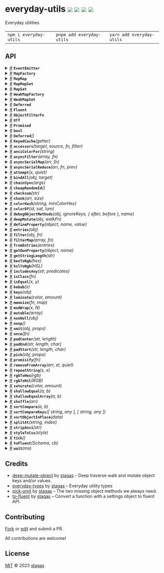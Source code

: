 

<h1>
everyday-utils <a href="https://npmjs.org/package/everyday-utils"><img src="https://img.shields.io/badge/npm-v1.7.0-F00.svg?colorA=000"/></a> <a href="src"><img src="https://img.shields.io/badge/loc-780-FFF.svg?colorA=000"/></a> <a href="https://cdn.jsdelivr.net/npm/everyday-utils@1.7.0/dist/everyday-utils.min.js"><img src="https://img.shields.io/badge/brotli-3.8K-333.svg?colorA=000"/></a> <a href="LICENSE"><img src="https://img.shields.io/badge/license-MIT-F0B.svg?colorA=000"/></a>
</h1>

<p></p>

Everyday utilities

<h4>
<table><tr><td title="Triple click to select and copy paste">
<code>npm i everyday-utils </code>
</td><td title="Triple click to select and copy paste">
<code>pnpm add everyday-utils </code>
</td><td title="Triple click to select and copy paste">
<code>yarn add everyday-utils</code>
</td></tr></table>
</h4>


## API

<p>  <details id="EventEmitter$561" title="Class" ><summary><span><a href="#EventEmitter$561">#</a></span>  <code><strong>EventEmitter</strong></code>    </summary>  <a href="src/eventemitter.ts#L16">src/eventemitter.ts#L16</a>  <ul>        <p>  <details id="constructor$562" title="Constructor" ><summary><span><a href="#constructor$562">#</a></span>  <code><strong>constructor</strong></code><em>(data)</em>    </summary>  <a href="src/eventemitter.ts#L37">src/eventemitter.ts#L37</a>  <ul>    <p>  <details id="new EventEmitter$563" title="ConstructorSignature" ><summary><span><a href="#new EventEmitter$563">#</a></span>  <code><strong>new EventEmitter</strong></code><em>()</em>    </summary>    <ul><p><a href="#EventEmitter$561">EventEmitter</a>&lt;<a href="#E$564">E</a>&gt;</p>      <p>  <details id="data$565" title="Parameter" ><summary><span><a href="#data$565">#</a></span>  <code><strong>data</strong></code>    </summary>    <ul><p><span>Partial</span>&lt;<a href="#EventEmitter$561">EventEmitter</a>&lt;any&gt;&gt;</p>        </ul></details></p>  </ul></details></p>    </ul></details><details id="listeners$567" title="Accessor" ><summary><span><a href="#listeners$567">#</a></span>  <code><strong>listeners</strong></code>    </summary>  <a href="src/eventemitter.ts#L19">src/eventemitter.ts#L19</a>  <ul>        </ul></details><details id="emit$571" title="Method" ><summary><span><a href="#emit$571">#</a></span>  <code><strong>emit</strong></code><em>(eventName, args)</em>    </summary>  <a href="src/eventemitter.ts#L46">src/eventemitter.ts#L46</a>  <ul>    <p>    <details id="eventName$574" title="Parameter" ><summary><span><a href="#eventName$574">#</a></span>  <code><strong>eventName</strong></code>    </summary>    <ul><p><a href="#K$573">K</a></p>        </ul></details><details id="args$575" title="Parameter" ><summary><span><a href="#args$575">#</a></span>  <code><strong>args</strong></code>    </summary>    <ul><p><span>Parameters</span>&lt;<a href="#E$564">E</a>  [<a href="#K$573">K</a>]&gt;</p>        </ul></details>  <p><strong>emit</strong>&lt;<span>K</span>&gt;<em>(eventName, args)</em>  &nbsp;=&gt;  <ul><a href="#EventEmitter$561">EventEmitter</a>&lt;<a href="#E$564">E</a>&gt;</ul></p></p>    </ul></details><details id="off$582" title="Method" ><summary><span><a href="#off$582">#</a></span>  <code><strong>off</strong></code><em>(eventName, callback)</em>    </summary>  <a href="src/eventemitter.ts#L98">src/eventemitter.ts#L98</a>  <ul>    <p>    <details id="eventName$585" title="Parameter" ><summary><span><a href="#eventName$585">#</a></span>  <code><strong>eventName</strong></code>    </summary>    <ul><p><a href="#K$584">K</a></p>        </ul></details><details id="callback$586" title="Parameter" ><summary><span><a href="#callback$586">#</a></span>  <code><strong>callback</strong></code>    </summary>    <ul><p><a href="#E$564">E</a>  [<a href="#K$584">K</a>]</p>        </ul></details>  <p><strong>off</strong>&lt;<span>K</span>&gt;<em>(eventName, callback)</em>  &nbsp;=&gt;  <ul>undefined | <a href="#EventEmitter$561">EventEmitter</a>&lt;<a href="#E$564">E</a>&gt;</ul></p></p>    </ul></details><details id="on$576" title="Method" ><summary><span><a href="#on$576">#</a></span>  <code><strong>on</strong></code><em>(eventName, callback, options)</em>    </summary>  <a href="src/eventemitter.ts#L69">src/eventemitter.ts#L69</a>  <ul>    <p>    <details id="eventName$579" title="Parameter" ><summary><span><a href="#eventName$579">#</a></span>  <code><strong>eventName</strong></code>    </summary>    <ul><p><a href="#K$578">K</a></p>        </ul></details><details id="callback$580" title="Parameter" ><summary><span><a href="#callback$580">#</a></span>  <code><strong>callback</strong></code>    </summary>    <ul><p><a href="#E$564">E</a>  [<a href="#K$578">K</a>]</p>        </ul></details><details id="options$581" title="Parameter" ><summary><span><a href="#options$581">#</a></span>  <code><strong>options</strong></code>    </summary>    <ul><p><span>EventEmitterOptions</span></p>        </ul></details>  <p><strong>on</strong>&lt;<span>K</span>&gt;<em>(eventName, callback, options)</em>  &nbsp;=&gt;  <ul><a href="#Off$558">Off</a></ul></p></p>    </ul></details><details id="once$587" title="Method" ><summary><span><a href="#once$587">#</a></span>  <code><strong>once</strong></code><em>(eventName, callback)</em>    </summary>  <a href="src/eventemitter.ts#L122">src/eventemitter.ts#L122</a>  <ul>    <p>    <details id="eventName$590" title="Parameter" ><summary><span><a href="#eventName$590">#</a></span>  <code><strong>eventName</strong></code>    </summary>    <ul><p><a href="#K$589">K</a></p>        </ul></details><details id="callback$591" title="Parameter" ><summary><span><a href="#callback$591">#</a></span>  <code><strong>callback</strong></code>    </summary>    <ul><p><a href="#E$564">E</a>  [<a href="#K$589">K</a>]</p>        </ul></details>  <p><strong>once</strong>&lt;<span>K</span>&gt;<em>(eventName, callback)</em>  &nbsp;=&gt;  <ul><a href="#Off$558">Off</a></ul></p></p>    </ul></details></p></ul></details><details id="MapFactory$441" title="Class" ><summary><span><a href="#MapFactory$441">#</a></span>  <code><strong>MapFactory</strong></code>    </summary>  <a href="src/everyday-utils.ts#L528">src/everyday-utils.ts#L528</a>  <ul>        <p>  <details id="constructor$442" title="Constructor" ><summary><span><a href="#constructor$442">#</a></span>  <code><strong>constructor</strong></code><em>({ ctor, entries })</em>    </summary>  <a href="src/everyday-utils.ts#L541">src/everyday-utils.ts#L541</a>  <ul>    <p>  <details id="new MapFactory$443" title="ConstructorSignature" ><summary><span><a href="#new MapFactory$443">#</a></span>  <code><strong>new MapFactory</strong></code><em>()</em>    </summary>    <ul><p><a href="#MapFactory$441">MapFactory</a>&lt;<a href="#K$444">K</a>, <a href="#V$445">V</a>&gt;</p>      <p>  <details id="json$446" title="Parameter" ><summary><span><a href="#json$446">#</a></span>  <code><strong>json</strong></code>    </summary>    <ul><p>{<p>  <details id="ctor$449" title="Property" ><summary><span><a href="#ctor$449">#</a></span>  <code><strong>ctor</strong></code>    </summary>  <a href="src/everyday-utils.ts#L541">src/everyday-utils.ts#L541</a>  <ul><p><span>Class</span>&lt;<a href="#V$445">V</a>&gt;</p>        </ul></details><details id="entries$448" title="Property" ><summary><span><a href="#entries$448">#</a></span>  <code><strong>entries</strong></code>    </summary>  <a href="src/everyday-utils.ts#L541">src/everyday-utils.ts#L541</a>  <ul><p>readonly     [  <a href="#K$444">K</a>, <a href="#V$445">V</a>  ]  []</p>        </ul></details></p>}</p>        </ul></details></p>  </ul></details><details id="new MapFactory$450" title="ConstructorSignature" ><summary><span><a href="#new MapFactory$450">#</a></span>  <code><strong>new MapFactory</strong></code><em>()</em>    </summary>    <ul><p><a href="#MapFactory$441">MapFactory</a>&lt;<a href="#K$444">K</a>, <a href="#V$445">V</a>&gt;</p>      <p>  <details id="ctor$453" title="Parameter" ><summary><span><a href="#ctor$453">#</a></span>  <code><strong>ctor</strong></code>    </summary>    <ul><p><span>Class</span>&lt;<a href="#V$445">V</a>&gt;</p>        </ul></details><details id="defaultData$454" title="Parameter" ><summary><span><a href="#defaultData$454">#</a></span>  <code><strong>defaultData</strong></code>    </summary>    <ul><p><span>Partial</span>&lt;<a href="#V$445">V</a>&gt;</p>        </ul></details></p>  </ul></details></p>    </ul></details><details id="ctor$459" title="Property" ><summary><span><a href="#ctor$459">#</a></span>  <code><strong>ctor</strong></code>    </summary>  <a href="src/everyday-utils.ts#L539">src/everyday-utils.ts#L539</a>  <ul><p><span>Class</span>&lt;<a href="#V$445">V</a>&gt;</p>        </ul></details><details id="defaultArgs$460" title="Property" ><summary><span><a href="#defaultArgs$460">#</a></span>  <code><strong>defaultArgs</strong></code>  <span><span>&nbsp;=&nbsp;</span>  <code>[]</code></span>  </summary>  <a href="src/everyday-utils.ts#L545">src/everyday-utils.ts#L545</a>  <ul><p>never  []</p>        </ul></details><details id="get$455" title="Method" ><summary><span><a href="#get$455">#</a></span>  <code><strong>get</strong></code><em>(key, args)</em>    </summary>  <a href="src/everyday-utils.ts#L529">src/everyday-utils.ts#L529</a>  <ul>    <p>    <details id="key$457" title="Parameter" ><summary><span><a href="#key$457">#</a></span>  <code><strong>key</strong></code>    </summary>    <ul><p><a href="#K$444">K</a></p>        </ul></details><details id="args$458" title="Parameter" ><summary><span><a href="#args$458">#</a></span>  <code><strong>args</strong></code>    </summary>    <ul><p>any  []</p>        </ul></details>  <p><strong>get</strong><em>(key, args)</em>  &nbsp;=&gt;  <ul><a href="#V$445">V</a></ul></p></p>    </ul></details><details id="toJSON$461" title="Method" ><summary><span><a href="#toJSON$461">#</a></span>  <code><strong>toJSON</strong></code><em>()</em>    </summary>  <a href="src/everyday-utils.ts#L556">src/everyday-utils.ts#L556</a>  <ul>    <p>      <p><strong>toJSON</strong><em>()</em>  &nbsp;=&gt;  <ul>{<p>  <details id="ctor$465" title="Property" ><summary><span><a href="#ctor$465">#</a></span>  <code><strong>ctor</strong></code>  <span><span>&nbsp;=&nbsp;</span>  <code>...</code></span>  </summary>  <a href="src/everyday-utils.ts#L559">src/everyday-utils.ts#L559</a>  <ul><p><span>Class</span>&lt;<a href="#V$445">V</a>&gt;</p>        </ul></details><details id="entries$464" title="Property" ><summary><span><a href="#entries$464">#</a></span>  <code><strong>entries</strong></code>  <span><span>&nbsp;=&nbsp;</span>  <code>...</code></span>  </summary>  <a href="src/everyday-utils.ts#L558">src/everyday-utils.ts#L558</a>  <ul><p>[  <a href="#K$444">K</a>, <a href="#V$445">V</a>  ]  []</p>        </ul></details></p>}</ul></p></p>    </ul></details></p></ul></details><details id="MapMap$381" title="Class" ><summary><span><a href="#MapMap$381">#</a></span>  <code><strong>MapMap</strong></code>    </summary>  <a href="src/everyday-utils.ts#L459">src/everyday-utils.ts#L459</a>  <ul>        <p>  <details id="constructor$382" title="Constructor" ><summary><span><a href="#constructor$382">#</a></span>  <code><strong>constructor</strong></code><em>()</em>    </summary>    <ul>    <p>  <details id="new MapMap$383" title="ConstructorSignature" ><summary><span><a href="#new MapMap$383">#</a></span>  <code><strong>new MapMap</strong></code><em>()</em>    </summary>    <ul><p><a href="#MapMap$381">MapMap</a>&lt;<a href="#KA$384">KA</a>, <a href="#KB$385">KB</a>, <a href="#V$386">V</a>&gt;</p>        </ul></details></p>    </ul></details><details id="clear$405" title="Method" ><summary><span><a href="#clear$405">#</a></span>  <code><strong>clear</strong></code><em>()</em>    </summary>  <a href="src/everyday-utils.ts#L485">src/everyday-utils.ts#L485</a>  <ul>    <p>      <p><strong>clear</strong><em>()</em>  &nbsp;=&gt;  <ul>void</ul></p></p>    </ul></details><details id="delete$397" title="Method" ><summary><span><a href="#delete$397">#</a></span>  <code><strong>delete</strong></code><em>(keyA, keyB)</em>    </summary>  <a href="src/everyday-utils.ts#L477">src/everyday-utils.ts#L477</a>  <ul>    <p>    <details id="keyA$399" title="Parameter" ><summary><span><a href="#keyA$399">#</a></span>  <code><strong>keyA</strong></code>    </summary>    <ul><p><a href="#KA$384">KA</a></p>        </ul></details><details id="keyB$400" title="Parameter" ><summary><span><a href="#keyB$400">#</a></span>  <code><strong>keyB</strong></code>    </summary>    <ul><p><a href="#KB$385">KB</a></p>        </ul></details>  <p><strong>delete</strong><em>(keyA, keyB)</em>  &nbsp;=&gt;  <ul>boolean</ul></p></p>    </ul></details><details id="get$393" title="Method" ><summary><span><a href="#get$393">#</a></span>  <code><strong>get</strong></code><em>(keyA, keyB)</em>    </summary>  <a href="src/everyday-utils.ts#L473">src/everyday-utils.ts#L473</a>  <ul>    <p>    <details id="keyA$395" title="Parameter" ><summary><span><a href="#keyA$395">#</a></span>  <code><strong>keyA</strong></code>    </summary>    <ul><p><a href="#KA$384">KA</a></p>        </ul></details><details id="keyB$396" title="Parameter" ><summary><span><a href="#keyB$396">#</a></span>  <code><strong>keyB</strong></code>    </summary>    <ul><p><a href="#KB$385">KB</a></p>        </ul></details>  <p><strong>get</strong><em>(keyA, keyB)</em>  &nbsp;=&gt;  <ul>undefined | <a href="#V$386">V</a></ul></p></p>    </ul></details><details id="has$401" title="Method" ><summary><span><a href="#has$401">#</a></span>  <code><strong>has</strong></code><em>(keyA, keyB)</em>    </summary>  <a href="src/everyday-utils.ts#L481">src/everyday-utils.ts#L481</a>  <ul>    <p>    <details id="keyA$403" title="Parameter" ><summary><span><a href="#keyA$403">#</a></span>  <code><strong>keyA</strong></code>    </summary>    <ul><p><a href="#KA$384">KA</a></p>        </ul></details><details id="keyB$404" title="Parameter" ><summary><span><a href="#keyB$404">#</a></span>  <code><strong>keyB</strong></code>    </summary>    <ul><p><a href="#KB$385">KB</a></p>        </ul></details>  <p><strong>has</strong><em>(keyA, keyB)</em>  &nbsp;=&gt;  <ul>boolean</ul></p></p>    </ul></details><details id="set$388" title="Method" ><summary><span><a href="#set$388">#</a></span>  <code><strong>set</strong></code><em>(keyA, keyB, value)</em>    </summary>  <a href="src/everyday-utils.ts#L462">src/everyday-utils.ts#L462</a>  <ul>    <p>    <details id="keyA$390" title="Parameter" ><summary><span><a href="#keyA$390">#</a></span>  <code><strong>keyA</strong></code>    </summary>    <ul><p><a href="#KA$384">KA</a></p>        </ul></details><details id="keyB$391" title="Parameter" ><summary><span><a href="#keyB$391">#</a></span>  <code><strong>keyB</strong></code>    </summary>    <ul><p><a href="#KB$385">KB</a></p>        </ul></details><details id="value$392" title="Parameter" ><summary><span><a href="#value$392">#</a></span>  <code><strong>value</strong></code>    </summary>    <ul><p>any</p>        </ul></details>  <p><strong>set</strong><em>(keyA, keyB, value)</em>  &nbsp;=&gt;  <ul>number</ul></p></p>    </ul></details></p></ul></details><details id="MapMapSet$410" title="Class" ><summary><span><a href="#MapMapSet$410">#</a></span>  <code><strong>MapMapSet</strong></code>    </summary>  <a href="src/everyday-utils.ts#L490">src/everyday-utils.ts#L490</a>  <ul>        <p>  <details id="constructor$411" title="Constructor" ><summary><span><a href="#constructor$411">#</a></span>  <code><strong>constructor</strong></code><em>()</em>    </summary>    <ul>    <p>  <details id="new MapMapSet$412" title="ConstructorSignature" ><summary><span><a href="#new MapMapSet$412">#</a></span>  <code><strong>new MapMapSet</strong></code><em>()</em>    </summary>    <ul><p><a href="#MapMapSet$410">MapMapSet</a>&lt;<a href="#KA$413">KA</a>, <a href="#KB$414">KB</a>, <a href="#V$415">V</a>&gt;</p>        </ul></details></p>    </ul></details><details id="add$417" title="Method" ><summary><span><a href="#add$417">#</a></span>  <code><strong>add</strong></code><em>(keyA, keyB, value)</em>    </summary>  <a href="src/everyday-utils.ts#L493">src/everyday-utils.ts#L493</a>  <ul>    <p>    <details id="keyA$419" title="Parameter" ><summary><span><a href="#keyA$419">#</a></span>  <code><strong>keyA</strong></code>    </summary>    <ul><p><a href="#KA$413">KA</a></p>        </ul></details><details id="keyB$420" title="Parameter" ><summary><span><a href="#keyB$420">#</a></span>  <code><strong>keyB</strong></code>    </summary>    <ul><p><a href="#KB$414">KB</a></p>        </ul></details><details id="value$421" title="Parameter" ><summary><span><a href="#value$421">#</a></span>  <code><strong>value</strong></code>    </summary>    <ul><p>any</p>        </ul></details>  <p><strong>add</strong><em>(keyA, keyB, value)</em>  &nbsp;=&gt;  <ul>number</ul></p></p>    </ul></details><details id="clear$436" title="Method" ><summary><span><a href="#clear$436">#</a></span>  <code><strong>clear</strong></code><em>()</em>    </summary>  <a href="src/everyday-utils.ts#L518">src/everyday-utils.ts#L518</a>  <ul>    <p>      <p><strong>clear</strong><em>()</em>  &nbsp;=&gt;  <ul>void</ul></p></p>    </ul></details><details id="delete$426" title="Method" ><summary><span><a href="#delete$426">#</a></span>  <code><strong>delete</strong></code><em>(keyA, keyB, value)</em>    </summary>  <a href="src/everyday-utils.ts#L510">src/everyday-utils.ts#L510</a>  <ul>    <p>    <details id="keyA$428" title="Parameter" ><summary><span><a href="#keyA$428">#</a></span>  <code><strong>keyA</strong></code>    </summary>    <ul><p><a href="#KA$413">KA</a></p>        </ul></details><details id="keyB$429" title="Parameter" ><summary><span><a href="#keyB$429">#</a></span>  <code><strong>keyB</strong></code>    </summary>    <ul><p><a href="#KB$414">KB</a></p>        </ul></details><details id="value$430" title="Parameter" ><summary><span><a href="#value$430">#</a></span>  <code><strong>value</strong></code>    </summary>    <ul><p>any</p>        </ul></details>  <p><strong>delete</strong><em>(keyA, keyB, value)</em>  &nbsp;=&gt;  <ul>boolean</ul></p></p>    </ul></details><details id="get$422" title="Method" ><summary><span><a href="#get$422">#</a></span>  <code><strong>get</strong></code><em>(keyA, keyB)</em>    </summary>  <a href="src/everyday-utils.ts#L506">src/everyday-utils.ts#L506</a>  <ul>    <p>    <details id="keyA$424" title="Parameter" ><summary><span><a href="#keyA$424">#</a></span>  <code><strong>keyA</strong></code>    </summary>    <ul><p><a href="#KA$413">KA</a></p>        </ul></details><details id="keyB$425" title="Parameter" ><summary><span><a href="#keyB$425">#</a></span>  <code><strong>keyB</strong></code>    </summary>    <ul><p><a href="#KB$414">KB</a></p>        </ul></details>  <p><strong>get</strong><em>(keyA, keyB)</em>  &nbsp;=&gt;  <ul>undefined | <span>Set</span>&lt;<a href="#V$415">V</a>&gt;</ul></p></p>    </ul></details><details id="has$431" title="Method" ><summary><span><a href="#has$431">#</a></span>  <code><strong>has</strong></code><em>(keyA, keyB, value)</em>    </summary>  <a href="src/everyday-utils.ts#L514">src/everyday-utils.ts#L514</a>  <ul>    <p>    <details id="keyA$433" title="Parameter" ><summary><span><a href="#keyA$433">#</a></span>  <code><strong>keyA</strong></code>    </summary>    <ul><p><a href="#KA$413">KA</a></p>        </ul></details><details id="keyB$434" title="Parameter" ><summary><span><a href="#keyB$434">#</a></span>  <code><strong>keyB</strong></code>    </summary>    <ul><p><a href="#KB$414">KB</a></p>        </ul></details><details id="value$435" title="Parameter" ><summary><span><a href="#value$435">#</a></span>  <code><strong>value</strong></code>    </summary>    <ul><p>any</p>        </ul></details>  <p><strong>has</strong><em>(keyA, keyB, value)</em>  &nbsp;=&gt;  <ul>boolean</ul></p></p>    </ul></details></p></ul></details><details id="MapSet$323" title="Class" ><summary><span><a href="#MapSet$323">#</a></span>  <code><strong>MapSet</strong></code>    </summary>  <a href="src/everyday-utils.ts#L385">src/everyday-utils.ts#L385</a>  <ul>        <p>  <details id="constructor$324" title="Constructor" ><summary><span><a href="#constructor$324">#</a></span>  <code><strong>constructor</strong></code><em>()</em>    </summary>    <ul>    <p>  <details id="new MapSet$325" title="ConstructorSignature" ><summary><span><a href="#new MapSet$325">#</a></span>  <code><strong>new MapSet</strong></code><em>()</em>    </summary>    <ul><p><a href="#MapSet$323">MapSet</a>&lt;<a href="#K$326">K</a>, <a href="#V$327">V</a>&gt;</p>        </ul></details></p>    </ul></details><details id="size$354" title="Accessor" ><summary><span><a href="#size$354">#</a></span>  <code><strong>size</strong></code>    </summary>  <a href="src/everyday-utils.ts#L427">src/everyday-utils.ts#L427</a>  <ul>        </ul></details><details id="add$329" title="Method" ><summary><span><a href="#add$329">#</a></span>  <code><strong>add</strong></code><em>(key, value)</em>    </summary>  <a href="src/everyday-utils.ts#L388">src/everyday-utils.ts#L388</a>  <ul>    <p>    <details id="key$331" title="Parameter" ><summary><span><a href="#key$331">#</a></span>  <code><strong>key</strong></code>    </summary>    <ul><p><a href="#K$326">K</a></p>        </ul></details><details id="value$332" title="Parameter" ><summary><span><a href="#value$332">#</a></span>  <code><strong>value</strong></code>    </summary>    <ul><p>any</p>        </ul></details>  <p><strong>add</strong><em>(key, value)</em>  &nbsp;=&gt;  <ul>number</ul></p></p>    </ul></details><details id="clear$352" title="Method" ><summary><span><a href="#clear$352">#</a></span>  <code><strong>clear</strong></code><em>()</em>    </summary>  <a href="src/everyday-utils.ts#L423">src/everyday-utils.ts#L423</a>  <ul>    <p>      <p><strong>clear</strong><em>()</em>  &nbsp;=&gt;  <ul>void</ul></p></p>    </ul></details><details id="create$333" title="Method" ><summary><span><a href="#create$333">#</a></span>  <code><strong>create</strong></code><em>(key)</em>    </summary>  <a href="src/everyday-utils.ts#L399">src/everyday-utils.ts#L399</a>  <ul>    <p>    <details id="key$335" title="Parameter" ><summary><span><a href="#key$335">#</a></span>  <code><strong>key</strong></code>    </summary>    <ul><p><a href="#K$326">K</a></p>        </ul></details>  <p><strong>create</strong><em>(key)</em>  &nbsp;=&gt;  <ul>void</ul></p></p>    </ul></details><details id="delete$341" title="Method" ><summary><span><a href="#delete$341">#</a></span>  <code><strong>delete</strong></code><em>(key, value)</em>    </summary>  <a href="src/everyday-utils.ts#L411">src/everyday-utils.ts#L411</a>  <ul>    <p>    <details id="key$343" title="Parameter" ><summary><span><a href="#key$343">#</a></span>  <code><strong>key</strong></code>    </summary>    <ul><p><a href="#K$326">K</a></p>        </ul></details><details id="value$344" title="Parameter" ><summary><span><a href="#value$344">#</a></span>  <code><strong>value</strong></code>    </summary>    <ul><p>any</p>        </ul></details>  <p><strong>delete</strong><em>(key, value)</em>  &nbsp;=&gt;  <ul>boolean</ul></p></p>    </ul></details><details id="get$338" title="Method" ><summary><span><a href="#get$338">#</a></span>  <code><strong>get</strong></code><em>(key)</em>    </summary>  <a href="src/everyday-utils.ts#L407">src/everyday-utils.ts#L407</a>  <ul>    <p>    <details id="key$340" title="Parameter" ><summary><span><a href="#key$340">#</a></span>  <code><strong>key</strong></code>    </summary>    <ul><p><a href="#K$326">K</a></p>        </ul></details>  <p><strong>get</strong><em>(key)</em>  &nbsp;=&gt;  <ul>undefined | <span>Set</span>&lt;<a href="#V$327">V</a>&gt;</ul></p></p>    </ul></details><details id="has$345" title="Method" ><summary><span><a href="#has$345">#</a></span>  <code><strong>has</strong></code><em>(key, value)</em>    </summary>  <a href="src/everyday-utils.ts#L415">src/everyday-utils.ts#L415</a>  <ul>    <p>    <details id="key$347" title="Parameter" ><summary><span><a href="#key$347">#</a></span>  <code><strong>key</strong></code>    </summary>    <ul><p><a href="#K$326">K</a></p>        </ul></details><details id="value$348" title="Parameter" ><summary><span><a href="#value$348">#</a></span>  <code><strong>value</strong></code>    </summary>    <ul><p>any</p>        </ul></details>  <p><strong>has</strong><em>(key, value)</em>  &nbsp;=&gt;  <ul>boolean</ul></p></p>    </ul></details><details id="hasKey$349" title="Method" ><summary><span><a href="#hasKey$349">#</a></span>  <code><strong>hasKey</strong></code><em>(key)</em>    </summary>  <a href="src/everyday-utils.ts#L419">src/everyday-utils.ts#L419</a>  <ul>    <p>    <details id="key$351" title="Parameter" ><summary><span><a href="#key$351">#</a></span>  <code><strong>key</strong></code>    </summary>    <ul><p><a href="#K$326">K</a></p>        </ul></details>  <p><strong>hasKey</strong><em>(key)</em>  &nbsp;=&gt;  <ul>boolean</ul></p></p>    </ul></details><details id="values$336" title="Method" ><summary><span><a href="#values$336">#</a></span>  <code><strong>values</strong></code><em>()</em>    </summary>  <a href="src/everyday-utils.ts#L403">src/everyday-utils.ts#L403</a>  <ul>    <p>      <p><strong>values</strong><em>()</em>  &nbsp;=&gt;  <ul><a href="#V$327">V</a>  []</ul></p></p>    </ul></details></p></ul></details><details id="WeakMapFactory$468" title="Class" ><summary><span><a href="#WeakMapFactory$468">#</a></span>  <code><strong>WeakMapFactory</strong></code>    </summary>  <a href="src/everyday-utils.ts#L564">src/everyday-utils.ts#L564</a>  <ul>        <p>  <details id="constructor$469" title="Constructor" ><summary><span><a href="#constructor$469">#</a></span>  <code><strong>constructor</strong></code><em>(ctor, defaultArgs)</em>    </summary>  <a href="src/everyday-utils.ts#L575">src/everyday-utils.ts#L575</a>  <ul>    <p>  <details id="new WeakMapFactory$470" title="ConstructorSignature" ><summary><span><a href="#new WeakMapFactory$470">#</a></span>  <code><strong>new WeakMapFactory</strong></code><em>()</em>    </summary>    <ul><p><a href="#WeakMapFactory$468">WeakMapFactory</a>&lt;<a href="#K$471">K</a>, <a href="#V$472">V</a>&gt;</p>      <p>  <details id="ctor$473" title="Parameter" ><summary><span><a href="#ctor$473">#</a></span>  <code><strong>ctor</strong></code>    </summary>    <ul><p><span>Class</span>&lt;<a href="#V$472">V</a>&gt;</p>        </ul></details><details id="defaultArgs$474" title="Parameter" ><summary><span><a href="#defaultArgs$474">#</a></span>  <code><strong>defaultArgs</strong></code>  <span><span>&nbsp;=&nbsp;</span>  <code>[]</code></span>  </summary>    <ul><p>never  []</p>        </ul></details></p>  </ul></details></p>    </ul></details><details id="ctor$479" title="Property" ><summary><span><a href="#ctor$479">#</a></span>  <code><strong>ctor</strong></code>    </summary>  <a href="src/everyday-utils.ts#L576">src/everyday-utils.ts#L576</a>  <ul><p><span>Class</span>&lt;<a href="#V$472">V</a>&gt;</p>        </ul></details><details id="defaultArgs$480" title="Property" ><summary><span><a href="#defaultArgs$480">#</a></span>  <code><strong>defaultArgs</strong></code>  <span><span>&nbsp;=&nbsp;</span>  <code>[]</code></span>  </summary>  <a href="src/everyday-utils.ts#L577">src/everyday-utils.ts#L577</a>  <ul><p>never  []</p>        </ul></details><details id="get$475" title="Method" ><summary><span><a href="#get$475">#</a></span>  <code><strong>get</strong></code><em>(key, args)</em>    </summary>  <a href="src/everyday-utils.ts#L565">src/everyday-utils.ts#L565</a>  <ul>    <p>    <details id="key$477" title="Parameter" ><summary><span><a href="#key$477">#</a></span>  <code><strong>key</strong></code>    </summary>    <ul><p><a href="#K$471">K</a></p>        </ul></details><details id="args$478" title="Parameter" ><summary><span><a href="#args$478">#</a></span>  <code><strong>args</strong></code>    </summary>    <ul><p>any  []</p>        </ul></details>  <p><strong>get</strong><em>(key, args)</em>  &nbsp;=&gt;  <ul><a href="#V$472">V</a></ul></p></p>    </ul></details></p></ul></details><details id="WeakMapSet$358" title="Class" ><summary><span><a href="#WeakMapSet$358">#</a></span>  <code><strong>WeakMapSet</strong></code>    </summary>  <a href="src/everyday-utils.ts#L432">src/everyday-utils.ts#L432</a>  <ul>        <p>  <details id="constructor$359" title="Constructor" ><summary><span><a href="#constructor$359">#</a></span>  <code><strong>constructor</strong></code><em>()</em>    </summary>    <ul>    <p>  <details id="new WeakMapSet$360" title="ConstructorSignature" ><summary><span><a href="#new WeakMapSet$360">#</a></span>  <code><strong>new WeakMapSet</strong></code><em>()</em>    </summary>    <ul><p><a href="#WeakMapSet$358">WeakMapSet</a>&lt;<a href="#K$361">K</a>, <a href="#V$362">V</a>&gt;</p>        </ul></details></p>    </ul></details><details id="delete$371" title="Method" ><summary><span><a href="#delete$371">#</a></span>  <code><strong>delete</strong></code><em>(key, value)</em>    </summary>  <a href="src/everyday-utils.ts#L450">src/everyday-utils.ts#L450</a>  <ul>    <p>    <details id="key$373" title="Parameter" ><summary><span><a href="#key$373">#</a></span>  <code><strong>key</strong></code>    </summary>    <ul><p><a href="#K$361">K</a></p>        </ul></details><details id="value$374" title="Parameter" ><summary><span><a href="#value$374">#</a></span>  <code><strong>value</strong></code>    </summary>    <ul><p>any</p>        </ul></details>  <p><strong>delete</strong><em>(key, value)</em>  &nbsp;=&gt;  <ul>boolean</ul></p></p>    </ul></details><details id="get$368" title="Method" ><summary><span><a href="#get$368">#</a></span>  <code><strong>get</strong></code><em>(key)</em>    </summary>  <a href="src/everyday-utils.ts#L446">src/everyday-utils.ts#L446</a>  <ul>    <p>    <details id="key$370" title="Parameter" ><summary><span><a href="#key$370">#</a></span>  <code><strong>key</strong></code>    </summary>    <ul><p><a href="#K$361">K</a></p>        </ul></details>  <p><strong>get</strong><em>(key)</em>  &nbsp;=&gt;  <ul>undefined | <span>Set</span>&lt;<a href="#V$362">V</a>&gt;</ul></p></p>    </ul></details><details id="has$375" title="Method" ><summary><span><a href="#has$375">#</a></span>  <code><strong>has</strong></code><em>(key, value)</em>    </summary>  <a href="src/everyday-utils.ts#L454">src/everyday-utils.ts#L454</a>  <ul>    <p>    <details id="key$377" title="Parameter" ><summary><span><a href="#key$377">#</a></span>  <code><strong>key</strong></code>    </summary>    <ul><p><a href="#K$361">K</a></p>        </ul></details><details id="value$378" title="Parameter" ><summary><span><a href="#value$378">#</a></span>  <code><strong>value</strong></code>    </summary>    <ul><p>any</p>        </ul></details>  <p><strong>has</strong><em>(key, value)</em>  &nbsp;=&gt;  <ul>boolean</ul></p></p>    </ul></details><details id="set$364" title="Method" ><summary><span><a href="#set$364">#</a></span>  <code><strong>set</strong></code><em>(key, value)</em>    </summary>  <a href="src/everyday-utils.ts#L435">src/everyday-utils.ts#L435</a>  <ul>    <p>    <details id="key$366" title="Parameter" ><summary><span><a href="#key$366">#</a></span>  <code><strong>key</strong></code>    </summary>    <ul><p><a href="#K$361">K</a></p>        </ul></details><details id="value$367" title="Parameter" ><summary><span><a href="#value$367">#</a></span>  <code><strong>value</strong></code>    </summary>    <ul><p>any</p>        </ul></details>  <p><strong>set</strong><em>(key, value)</em>  &nbsp;=&gt;  <ul>number</ul></p></p>    </ul></details></p></ul></details><details id="Deferred$209" title="Interface" ><summary><span><a href="#Deferred$209">#</a></span>  <code><strong>Deferred</strong></code>    </summary>  <a href="src/everyday-utils.ts#L320">src/everyday-utils.ts#L320</a>  <ul>        <p>  <details id="constructor$210" title="Constructor" ><summary><span><a href="#constructor$210">#</a></span>  <code><strong>constructor</strong></code><em>()</em>    </summary>    <ul>        </ul></details><details id="error$228" title="Property" ><summary><span><a href="#error$228">#</a></span>  <code><strong>error</strong></code>    </summary>  <a href="src/everyday-utils.ts#L317">src/everyday-utils.ts#L317</a>  <ul><p><span>Error</span></p>        </ul></details><details id="hasSettled$211" title="Property" ><summary><span><a href="#hasSettled$211">#</a></span>  <code><strong>hasSettled</strong></code>    </summary>  <a href="src/everyday-utils.ts#L311">src/everyday-utils.ts#L311</a>  <ul><p>boolean</p>        </ul></details><details id="promise$212" title="Property" ><summary><span><a href="#promise$212">#</a></span>  <code><strong>promise</strong></code>    </summary>  <a href="src/everyday-utils.ts#L312">src/everyday-utils.ts#L312</a>  <ul><p><span>Promise</span>&lt;<a href="#T$229">T</a>&gt;</p>        </ul></details><details id="reject$223" title="Property" ><summary><span><a href="#reject$223">#</a></span>  <code><strong>reject</strong></code>    </summary>  <a href="src/everyday-utils.ts#L315">src/everyday-utils.ts#L315</a>  <ul><p><details id="__type$224" title="Function" ><summary><span><a href="#__type$224">#</a></span>  <em>(error)</em>    </summary>    <ul>    <p>    <details id="error$226" title="Parameter" ><summary><span><a href="#error$226">#</a></span>  <code><strong>error</strong></code>    </summary>    <ul><p><span>Error</span></p>        </ul></details>  <p><strong></strong><em>(error)</em>  &nbsp;=&gt;  <ul>void</ul></p></p>    </ul></details></p>        </ul></details><details id="resolve$219" title="Property" ><summary><span><a href="#resolve$219">#</a></span>  <code><strong>resolve</strong></code>    </summary>  <a href="src/everyday-utils.ts#L314">src/everyday-utils.ts#L314</a>  <ul><p><details id="__type$220" title="Function" ><summary><span><a href="#__type$220">#</a></span>  <em>(value)</em>    </summary>    <ul>    <p>    <details id="value$222" title="Parameter" ><summary><span><a href="#value$222">#</a></span>  <code><strong>value</strong></code>    </summary>    <ul><p><a href="#T$229">T</a></p>        </ul></details>  <p><strong></strong><em>(value)</em>  &nbsp;=&gt;  <ul>void</ul></p></p>    </ul></details></p>        </ul></details><details id="value$227" title="Property" ><summary><span><a href="#value$227">#</a></span>  <code><strong>value</strong></code>    </summary>  <a href="src/everyday-utils.ts#L316">src/everyday-utils.ts#L316</a>  <ul><p><a href="#T$229">T</a></p>        </ul></details><details id="when$213" title="Property" ><summary><span><a href="#when$213">#</a></span>  <code><strong>when</strong></code>    </summary>  <a href="src/everyday-utils.ts#L313">src/everyday-utils.ts#L313</a>  <ul><p><details id="__type$214" title="Function" ><summary><span><a href="#__type$214">#</a></span>  <em>(fn)</em>    </summary>    <ul>    <p>    <details id="fn$216" title="Function" ><summary><span><a href="#fn$216">#</a></span>  <code><strong>fn</strong></code><em>()</em>    </summary>    <ul>    <p>      <p><strong>fn</strong><em>()</em>  &nbsp;=&gt;  <ul>void</ul></p></p>    </ul></details>  <p><strong></strong><em>(fn)</em>  &nbsp;=&gt;  <ul>void</ul></p></p>    </ul></details></p>        </ul></details></p></ul></details><details id="Fluent$483" title="TypeAlias" ><summary><span><a href="#Fluent$483">#</a></span>  <code><strong>Fluent</strong></code>    </summary>  <a href=""></a>  <ul><p><a href="#C$486">C</a> &amp; [K   in   keyof     <a href="#T$487">T</a>  ]-?:  <a href="#T$487">T</a>  [<span>K</span>] extends boolean ? <a href="#Fluent$483">Fluent</a>&lt;<a href="#C$486">C</a>, <a href="#T$487">T</a>&gt; : <span>Fn</span>&lt;[  <a href="#T$487">T</a>  [<span>K</span>]  ], <a href="#Fluent$483">Fluent</a>&lt;<a href="#C$486">C</a>, <a href="#T$487">T</a>&gt;&gt; &amp; {<p>  <details id="not$485" title="Property" ><summary><span><a href="#not$485">#</a></span>  <code><strong>not</strong></code>    </summary>  <a href=""></a>  <ul><p>[K   in   keyof     <a href="#T$487">T</a>  ]-?:  <a href="#T$487">T</a>  [<span>K</span>] extends boolean ? <a href="#Fluent$483">Fluent</a>&lt;<a href="#C$486">C</a>, <a href="#T$487">T</a>&gt; : never</p>        </ul></details></p>}</p>        </ul></details><details id="ObjectFilterFn$508" title="TypeAlias" ><summary><span><a href="#ObjectFilterFn$508">#</a></span>  <code><strong>ObjectFilterFn</strong></code>    </summary>  <a href=""></a>  <ul><p><details id="__type$509" title="Function" ><summary><span><a href="#__type$509">#</a></span>  <em>(entry)</em>    </summary>    <ul>    <p>    <details id="entry$511" title="Parameter" ><summary><span><a href="#entry$511">#</a></span>  <code><strong>entry</strong></code>    </summary>    <ul><p>[  string, unknown  ]</p>        </ul></details>  <p><strong></strong><em>(entry)</em>  &nbsp;=&gt;  <ul>boolean</ul></p></p>    </ul></details></p>        </ul></details><details id="Off$558" title="TypeAlias" ><summary><span><a href="#Off$558">#</a></span>  <code><strong>Off</strong></code>    </summary>  <a href="src/eventemitter.ts#L11">src/eventemitter.ts#L11</a>  <ul><p><details id="__type$559" title="Function" ><summary><span><a href="#__type$559">#</a></span>  <em>()</em>    </summary>    <ul>    <p>      <p><strong></strong><em>()</em>  &nbsp;=&gt;  <ul>void</ul></p></p>    </ul></details></p>        </ul></details><details id="Promised$317" title="TypeAlias" ><summary><span><a href="#Promised$317">#</a></span>  <code><strong>Promised</strong></code>    </summary>  <a href="src/everyday-utils.ts#L370">src/everyday-utils.ts#L370</a>  <ul><p><details id="__type$318" title="Function" ><summary><span><a href="#__type$318">#</a></span>  <em>(args)</em>    </summary>    <ul>    <p>    <details id="args$320" title="Parameter" ><summary><span><a href="#args$320">#</a></span>  <code><strong>args</strong></code>    </summary>    <ul><p><a href="#U$322">U</a></p>        </ul></details>  <p><strong></strong><em>(args)</em>  &nbsp;=&gt;  <ul><span>Promise</span>&lt;<a href="#T$321">T</a>&gt;</ul></p></p>    </ul></details></p>        </ul></details><details id="bool$488" title="Variable" ><summary><span><a href="#bool$488">#</a></span>  <code><strong>bool</strong></code>    </summary>  <a href=""></a>  <ul><p>boolean</p>        </ul></details><details id="Deferred$206" title="Function" ><summary><span><a href="#Deferred$206">#</a></span>  <code><strong>Deferred</strong></code><em>()</em>    </summary>  <a href="src/everyday-utils.ts#L320">src/everyday-utils.ts#L320</a>  <ul>    <p>      <p><strong>Deferred</strong>&lt;<span>T</span>&gt;<em>()</em>  &nbsp;=&gt;  <ul><a href="#Deferred$206">Deferred</a>&lt;<a href="#T$208">T</a>&gt;</ul></p></p>    </ul></details><details id="KeyedCache$230" title="Function" ><summary><span><a href="#KeyedCache$230">#</a></span>  <code><strong>KeyedCache</strong></code><em>(getter)</em>    </summary>  <a href="src/everyday-utils.ts#L356">src/everyday-utils.ts#L356</a>  <ul>    <p>    <details id="getter$234" title="Function" ><summary><span><a href="#getter$234">#</a></span>  <code><strong>getter</strong></code><em>(key, args)</em>    </summary>    <ul>    <p>    <details id="key$237" title="Parameter" ><summary><span><a href="#key$237">#</a></span>  <code><strong>key</strong></code>    </summary>    <ul><p>string</p>        </ul></details><details id="args$238" title="Parameter" ><summary><span><a href="#args$238">#</a></span>  <code><strong>args</strong></code>    </summary>    <ul><p><a href="#U$233">U</a></p>        </ul></details>  <p><strong>getter</strong><em>(key, args)</em>  &nbsp;=&gt;  <ul><span>Promise</span>&lt;<a href="#T$232">T</a>&gt;</ul></p></p>    </ul></details>  <p><strong>KeyedCache</strong>&lt;<span>T</span>, <span>U</span>&gt;<em>(getter)</em>  &nbsp;=&gt;  <ul><details id="__type$239" title="Function" ><summary><span><a href="#__type$239">#</a></span>  <em>(key, args)</em>    </summary>    <ul>    <p>    <details id="key$242" title="Parameter" ><summary><span><a href="#key$242">#</a></span>  <code><strong>key</strong></code>    </summary>    <ul><p>string</p>        </ul></details><details id="args$243" title="Parameter" ><summary><span><a href="#args$243">#</a></span>  <code><strong>args</strong></code>    </summary>    <ul><p><a href="#U$233">U</a></p>        </ul></details>  <p><strong></strong><em>(key, args)</em>  &nbsp;=&gt;  <ul><span>Promise</span>&lt;<a href="#T$232">T</a>&gt;</ul></p></p>    </ul></details></ul></p></p>    </ul></details><details id="accessors$40" title="Function" ><summary><span><a href="#accessors$40">#</a></span>  <code><strong>accessors</strong></code><em>(target, source, fn, filter)</em>    </summary>  <a href="src/everyday-utils.ts#L49">src/everyday-utils.ts#L49</a>  <ul>    <p>    <details id="target$47" title="Parameter" ><summary><span><a href="#target$47">#</a></span>  <code><strong>target</strong></code>    </summary>    <ul><p><a href="#T$46">T</a></p>        </ul></details><details id="source$48" title="Parameter" ><summary><span><a href="#source$48">#</a></span>  <code><strong>source</strong></code>    </summary>    <ul><p><a href="#S$45">S</a></p>        </ul></details><details id="fn$49" title="Function" ><summary><span><a href="#fn$49">#</a></span>  <code><strong>fn</strong></code><em>(key, value)</em>    </summary>    <ul>    <p>    <details id="key$52" title="Parameter" ><summary><span><a href="#key$52">#</a></span>  <code><strong>key</strong></code>    </summary>    <ul><p><span>Narrow</span>&lt;keyof     <a href="#S$45">S</a>, string&gt;</p>        </ul></details><details id="value$53" title="Parameter" ><summary><span><a href="#value$53">#</a></span>  <code><strong>value</strong></code>    </summary>    <ul><p><a href="#S$45">S</a>  [<span>Narrow</span>&lt;keyof     <a href="#S$45">S</a>, string&gt;]</p>        </ul></details>  <p><strong>fn</strong><em>(key, value)</em>  &nbsp;=&gt;  <ul><span>PropertyDescriptor</span></ul></p></p>    </ul></details><details id="filter$54" title="Function" ><summary><span><a href="#filter$54">#</a></span>  <code><strong>filter</strong></code><em>(key, value)</em>    </summary>    <ul>    <p>    <details id="key$57" title="Parameter" ><summary><span><a href="#key$57">#</a></span>  <code><strong>key</strong></code>    </summary>    <ul><p><span>Narrow</span>&lt;keyof     <a href="#S$45">S</a>, string&gt;</p>        </ul></details><details id="value$58" title="Parameter" ><summary><span><a href="#value$58">#</a></span>  <code><strong>value</strong></code>    </summary>    <ul><p><a href="#S$45">S</a>  [<span>Narrow</span>&lt;keyof     <a href="#S$45">S</a>, string&gt;]</p>        </ul></details>  <p><strong>filter</strong><em>(key, value)</em>  &nbsp;=&gt;  <ul>boolean</ul></p></p>    </ul></details>  <p><strong>accessors</strong>&lt;<span>S</span>, <span>T</span>&gt;<em>(target, source, fn, filter)</em>  &nbsp;=&gt;  <ul><details id="__type$59" title="Function" ><summary><span><a href="#__type$59">#</a></span>  <em>()</em>    </summary>    <ul>    <p>      <p><strong></strong><em>()</em>  &nbsp;=&gt;  <ul>void</ul></p></p>    </ul></details></ul></p></p>    </ul></details><details id="ansiColorFor$109" title="Function" ><summary><span><a href="#ansiColorFor$109">#</a></span>  <code><strong>ansiColorFor</strong></code><em>(string)</em>    </summary>  <a href="src/everyday-utils.ts#L167">src/everyday-utils.ts#L167</a>  <ul>    <p>    <details id="string$111" title="Parameter" ><summary><span><a href="#string$111">#</a></span>  <code><strong>string</strong></code>    </summary>    <ul><p>string</p>        </ul></details>  <p><strong>ansiColorFor</strong><em>(string)</em>  &nbsp;=&gt;  <ul>string</ul></p></p>    </ul></details><details id="asyncFilter$165" title="Function" ><summary><span><a href="#asyncFilter$165">#</a></span>  <code><strong>asyncFilter</strong></code><em>(array, fn)</em>    </summary>  <a href="src/everyday-utils.ts#L248">src/everyday-utils.ts#L248</a>  <ul>    <p>    <details id="array$168" title="Parameter" ><summary><span><a href="#array$168">#</a></span>  <code><strong>array</strong></code>    </summary>    <ul><p><a href="#T$167">T</a>  []</p>        </ul></details><details id="fn$169" title="Function" ><summary><span><a href="#fn$169">#</a></span>  <code><strong>fn</strong></code><em>(item)</em>    </summary>    <ul>    <p>    <details id="item$172" title="Parameter" ><summary><span><a href="#item$172">#</a></span>  <code><strong>item</strong></code>    </summary>    <ul><p><a href="#T$167">T</a></p>        </ul></details>  <p><strong>fn</strong><em>(item)</em>  &nbsp;=&gt;  <ul><span>Promise</span>&lt;boolean&gt;</ul></p></p>    </ul></details>  <p><strong>asyncFilter</strong>&lt;<span>T</span>&gt;<em>(array, fn)</em>  &nbsp;=&gt;  <ul><span>Promise</span>&lt;<a href="#T$167">T</a>  []&gt;</ul></p></p>    </ul></details><details id="asyncSerialMap$71" title="Function" ><summary><span><a href="#asyncSerialMap$71">#</a></span>  <code><strong>asyncSerialMap</strong></code><em>(arr, fn)</em>    </summary>  <a href="src/everyday-utils.ts#L127">src/everyday-utils.ts#L127</a>  <ul>    <p>    <details id="arr$75" title="Parameter" ><summary><span><a href="#arr$75">#</a></span>  <code><strong>arr</strong></code>    </summary>    <ul><p><a href="#T$73">T</a>  []</p>        </ul></details><details id="fn$76" title="Function" ><summary><span><a href="#fn$76">#</a></span>  <code><strong>fn</strong></code><em>(item, index, arr)</em>    </summary>    <ul>    <p>    <details id="item$79" title="Parameter" ><summary><span><a href="#item$79">#</a></span>  <code><strong>item</strong></code>    </summary>    <ul><p><a href="#T$73">T</a></p>        </ul></details><details id="index$80" title="Parameter" ><summary><span><a href="#index$80">#</a></span>  <code><strong>index</strong></code>    </summary>    <ul><p>number</p>        </ul></details><details id="arr$81" title="Parameter" ><summary><span><a href="#arr$81">#</a></span>  <code><strong>arr</strong></code>    </summary>    <ul><p><a href="#T$73">T</a>  []</p>        </ul></details>  <p><strong>fn</strong><em>(item, index, arr)</em>  &nbsp;=&gt;  <ul><span>Promise</span>&lt;<a href="#U$74">U</a>&gt;</ul></p></p>    </ul></details>  <p><strong>asyncSerialMap</strong>&lt;<span>T</span>, <span>U</span>&gt;<em>(arr, fn)</em>  &nbsp;=&gt;  <ul><span>Promise</span>&lt;<a href="#U$74">U</a>  []&gt;</ul></p></p>    </ul></details><details id="asyncSerialReduce$82" title="Function" ><summary><span><a href="#asyncSerialReduce$82">#</a></span>  <code><strong>asyncSerialReduce</strong></code><em>(arr, fn, prev)</em>    </summary>  <a href="src/everyday-utils.ts#L136">src/everyday-utils.ts#L136</a>  <ul>    <p>    <details id="arr$86" title="Parameter" ><summary><span><a href="#arr$86">#</a></span>  <code><strong>arr</strong></code>    </summary>    <ul><p><a href="#T$84">T</a>  []</p>        </ul></details><details id="fn$87" title="Function" ><summary><span><a href="#fn$87">#</a></span>  <code><strong>fn</strong></code><em>(prev, next, index, arr)</em>    </summary>    <ul>    <p>    <details id="prev$90" title="Parameter" ><summary><span><a href="#prev$90">#</a></span>  <code><strong>prev</strong></code>    </summary>    <ul><p><a href="#U$85">U</a></p>        </ul></details><details id="next$91" title="Parameter" ><summary><span><a href="#next$91">#</a></span>  <code><strong>next</strong></code>    </summary>    <ul><p><a href="#T$84">T</a></p>        </ul></details><details id="index$92" title="Parameter" ><summary><span><a href="#index$92">#</a></span>  <code><strong>index</strong></code>    </summary>    <ul><p>number</p>        </ul></details><details id="arr$93" title="Parameter" ><summary><span><a href="#arr$93">#</a></span>  <code><strong>arr</strong></code>    </summary>    <ul><p><a href="#T$84">T</a>  []</p>        </ul></details>  <p><strong>fn</strong><em>(prev, next, index, arr)</em>  &nbsp;=&gt;  <ul><span>Promise</span>&lt;<a href="#U$85">U</a>&gt;</ul></p></p>    </ul></details><details id="prev$94" title="Parameter" ><summary><span><a href="#prev$94">#</a></span>  <code><strong>prev</strong></code>    </summary>    <ul><p><a href="#U$85">U</a></p>        </ul></details>  <p><strong>asyncSerialReduce</strong>&lt;<span>T</span>, <span>U</span>&gt;<em>(arr, fn, prev)</em>  &nbsp;=&gt;  <ul><span>Promise</span>&lt;<a href="#U$85">U</a>&gt;</ul></p></p>    </ul></details><details id="attempt$295" title="Function" ><summary><span><a href="#attempt$295">#</a></span>  <code><strong>attempt</strong></code><em>(x, quiet)</em>    </summary>  <a href="src/everyday-utils.ts#L700">src/everyday-utils.ts#L700</a>  <ul>    <p>    <details id="x$297" title="Function" ><summary><span><a href="#x$297">#</a></span>  <code><strong>x</strong></code><em>()</em>    </summary>    <ul>    <p>      <p><strong>x</strong><em>()</em>  &nbsp;=&gt;  <ul>void</ul></p></p>    </ul></details><details id="quiet$300" title="Parameter" ><summary><span><a href="#quiet$300">#</a></span>  <code><strong>quiet</strong></code>  <span><span>&nbsp;=&nbsp;</span>  <code>false</code></span>  </summary>    <ul><p>boolean</p>        </ul></details>  <p><strong>attempt</strong><em>(x, quiet)</em>  &nbsp;=&gt;  <ul>void</ul></p></p>    </ul></details><details id="bindAll$258" title="Function" ><summary><span><a href="#bindAll$258">#</a></span>  <code><strong>bindAll</strong></code><em>(obj, target)</em>    </summary>  <a href="src/everyday-utils.ts#L587">src/everyday-utils.ts#L587</a>  <ul>    <p>    <details id="obj$262" title="Parameter" ><summary><span><a href="#obj$262">#</a></span>  <code><strong>obj</strong></code>    </summary>    <ul><p><a href="#T$260">T</a></p>        </ul></details><details id="target$263" title="Parameter" ><summary><span><a href="#target$263">#</a></span>  <code><strong>target</strong></code>  <span><span>&nbsp;=&nbsp;</span>  <code>obj</code></span>  </summary>    <ul><p><a href="#T$260">T</a> | <a href="#U$261">U</a></p>        </ul></details>  <p><strong>bindAll</strong>&lt;<span>T</span>, <span>U</span>&gt;<em>(obj, target)</em>  &nbsp;=&gt;  <ul><a href="#T$260">T</a> &amp; <a href="#U$261">U</a></ul></p></p>    </ul></details><details id="chainSync$118" title="Function" ><summary><span><a href="#chainSync$118">#</a></span>  <code><strong>chainSync</strong></code><em>(args)</em>    </summary>  <a href="src/everyday-utils.ts#L182">src/everyday-utils.ts#L182</a>  <ul>    <p>    <details id="args$120" title="Parameter" ><summary><span><a href="#args$120">#</a></span>  <code><strong>args</strong></code>    </summary>    <ul><p><details id="__type$121" title="Function" ><summary><span><a href="#__type$121">#</a></span>  <em>()</em>    </summary>    <ul>    <p>      <p><strong></strong><em>()</em>  &nbsp;=&gt;  <ul>any</ul></p></p>    </ul></details>  []</p>        </ul></details>  <p><strong>chainSync</strong><em>(args)</em>  &nbsp;=&gt;  <ul><details id="__type$123" title="Function" ><summary><span><a href="#__type$123">#</a></span>  <em>()</em>    </summary>    <ul>    <p>      <p><strong></strong><em>()</em>  &nbsp;=&gt;  <ul>void</ul></p></p>    </ul></details></ul></p></p>    </ul></details><details id="cheapRandomId$38" title="Function" ><summary><span><a href="#cheapRandomId$38">#</a></span>  <code><strong>cheapRandomId</strong></code><em>()</em>    </summary>  <a href="src/everyday-utils.ts#L45">src/everyday-utils.ts#L45</a>  <ul>    <p>      <p><strong>cheapRandomId</strong><em>()</em>  &nbsp;=&gt;  <ul>string</ul></p></p>    </ul></details><details id="checksum$272" title="Function" ><summary><span><a href="#checksum$272">#</a></span>  <code><strong>checksum</strong></code><em>(str)</em>    </summary>  <a href="src/everyday-utils.ts#L621">src/everyday-utils.ts#L621</a>  <ul>    <p>    <details id="str$274" title="Parameter" ><summary><span><a href="#str$274">#</a></span>  <code><strong>str</strong></code>    </summary>    <ul><p>string</p>        </ul></details>  <p><strong>checksum</strong><em>(str)</em>  &nbsp;=&gt;  <ul>number</ul></p></p>    </ul></details><details id="chunk$1" title="Function" ><summary><span><a href="#chunk$1">#</a></span>  <code><strong>chunk</strong></code><em>(arr, size)</em>    </summary>  <a href="src/everyday-utils.ts#L13">src/everyday-utils.ts#L13</a>  <ul>    <p>    <details id="arr$5" title="Parameter" ><summary><span><a href="#arr$5">#</a></span>  <code><strong>arr</strong></code>    </summary>    <ul><p><a href="#T$3">T</a>  []</p>        </ul></details><details id="size$6" title="Parameter" ><summary><span><a href="#size$6">#</a></span>  <code><strong>size</strong></code>    </summary>    <ul><p><a href="#L$4">L</a></p>        </ul></details>  <p><strong>chunk</strong>&lt;<span>T</span>, <span>L</span>&gt;<em>(arr, size)</em>  &nbsp;=&gt;  <ul><span>Chunk</span>&lt;<a href="#T$3">T</a>, <a href="#L$4">L</a>&gt;  []</ul></p></p>    </ul></details><details id="colorHash$100" title="Function" ><summary><span><a href="#colorHash$100">#</a></span>  <code><strong>colorHash</strong></code><em>(string, minColorHex)</em>    </summary>  <a href="src/everyday-utils.ts#L153">src/everyday-utils.ts#L153</a>  <ul>    <p>    <details id="string$102" title="Parameter" ><summary><span><a href="#string$102">#</a></span>  <code><strong>string</strong></code>    </summary>    <ul><p>string</p>        </ul></details><details id="minColorHex$103" title="Parameter" ><summary><span><a href="#minColorHex$103">#</a></span>  <code><strong>minColorHex</strong></code>  <span><span>&nbsp;=&nbsp;</span>  <code>'888'</code></span>  </summary>    <ul><p>string</p>        </ul></details>  <p><strong>colorHash</strong><em>(string, minColorHex)</em>  &nbsp;=&gt;  <ul>string</ul></p></p>    </ul></details><details id="colorOf$104" title="Function" ><summary><span><a href="#colorOf$104">#</a></span>  <code><strong>colorOf</strong></code><em>(id, sat, lum)</em>    </summary>  <a href="src/everyday-utils.ts#L163">src/everyday-utils.ts#L163</a>  <ul>    <p>    <details id="id$106" title="Parameter" ><summary><span><a href="#id$106">#</a></span>  <code><strong>id</strong></code>    </summary>    <ul><p>string</p>        </ul></details><details id="sat$107" title="Parameter" ><summary><span><a href="#sat$107">#</a></span>  <code><strong>sat</strong></code>  <span><span>&nbsp;=&nbsp;</span>  <code>100</code></span>  </summary>    <ul><p>number</p>        </ul></details><details id="lum$108" title="Parameter" ><summary><span><a href="#lum$108">#</a></span>  <code><strong>lum</strong></code>  <span><span>&nbsp;=&nbsp;</span>  <code>65</code></span>  </summary>    <ul><p>number</p>        </ul></details>  <p><strong>colorOf</strong><em>(id, sat, lum)</em>  &nbsp;=&gt;  <ul>string</ul></p></p>    </ul></details><details id="debugObjectMethods$275" title="Function" ><summary><span><a href="#debugObjectMethods$275">#</a></span>  <code><strong>debugObjectMethods</strong></code><em>(obj, ignoreKeys, { after, before }, name)</em>    </summary>  <a href="src/everyday-utils.ts#L630">src/everyday-utils.ts#L630</a>  <ul>    <p>    <details id="obj$278" title="Parameter" ><summary><span><a href="#obj$278">#</a></span>  <code><strong>obj</strong></code>    </summary>    <ul><p><a href="#T$277">T</a></p>        </ul></details><details id="ignoreKeys$279" title="Parameter" ><summary><span><a href="#ignoreKeys$279">#</a></span>  <code><strong>ignoreKeys</strong></code>  <span><span>&nbsp;=&nbsp;</span>  <code>[]</code></span>  </summary>    <ul><p>string  []</p>        </ul></details><details id="hooks$280" title="Parameter" ><summary><span><a href="#hooks$280">#</a></span>  <code><strong>hooks</strong></code>    </summary>    <ul><p>{<p>  <details id="after$288" title="Property" ><summary><span><a href="#after$288">#</a></span>  <code><strong>after</strong></code>    </summary>  <a href="src/everyday-utils.ts#L632">src/everyday-utils.ts#L632</a>  <ul><p><details id="__type$289" title="Function" ><summary><span><a href="#__type$289">#</a></span>  <em>(key, args, result)</em>    </summary>    <ul>    <p>    <details id="key$291" title="Parameter" ><summary><span><a href="#key$291">#</a></span>  <code><strong>key</strong></code>    </summary>    <ul><p>string</p>        </ul></details><details id="args$292" title="Parameter" ><summary><span><a href="#args$292">#</a></span>  <code><strong>args</strong></code>    </summary>    <ul><p>any  []</p>        </ul></details><details id="result$293" title="Parameter" ><summary><span><a href="#result$293">#</a></span>  <code><strong>result</strong></code>    </summary>    <ul><p>any</p>        </ul></details>  <p><strong></strong><em>(key, args, result)</em>  &nbsp;=&gt;  <ul>void</ul></p></p>    </ul></details></p>        </ul></details><details id="before$282" title="Property" ><summary><span><a href="#before$282">#</a></span>  <code><strong>before</strong></code>    </summary>  <a href="src/everyday-utils.ts#L631">src/everyday-utils.ts#L631</a>  <ul><p><details id="__type$283" title="Function" ><summary><span><a href="#__type$283">#</a></span>  <em>(key, args, stackErr)</em>    </summary>    <ul>    <p>    <details id="key$285" title="Parameter" ><summary><span><a href="#key$285">#</a></span>  <code><strong>key</strong></code>    </summary>    <ul><p>string</p>        </ul></details><details id="args$286" title="Parameter" ><summary><span><a href="#args$286">#</a></span>  <code><strong>args</strong></code>    </summary>    <ul><p>any  []</p>        </ul></details><details id="stackErr$287" title="Parameter" ><summary><span><a href="#stackErr$287">#</a></span>  <code><strong>stackErr</strong></code>    </summary>    <ul><p><span>Error</span></p>        </ul></details>  <p><strong></strong><em>(key, args, stackErr)</em>  &nbsp;=&gt;  <ul>void</ul></p></p>    </ul></details></p>        </ul></details></p>}</p>        </ul></details><details id="name$294" title="Parameter" ><summary><span><a href="#name$294">#</a></span>  <code><strong>name</strong></code>  <span><span>&nbsp;=&nbsp;</span>  <code>'anonymous'</code></span>  </summary>    <ul><p>string</p>        </ul></details>  <p><strong>debugObjectMethods</strong>&lt;<span>T</span>&gt;<em>(obj, ignoreKeys, { after, before }, name)</em>  &nbsp;=&gt;  <ul><a href="#T$277">T</a></ul></p></p>    </ul></details><details id="deepMutate$499" title="Function" ><summary><span><a href="#deepMutate$499">#</a></span>  <code><strong>deepMutate</strong></code><em>(obj, walkFn)</em>    </summary>  <a href=""></a>  <ul>    <p>    <details id="obj$501" title="Parameter" ><summary><span><a href="#obj$501">#</a></span>  <code><strong>obj</strong></code>    </summary>    <ul><p>any</p>        </ul></details><details id="walkFn$502" title="Function" ><summary><span><a href="#walkFn$502">#</a></span>  <code><strong>walkFn</strong></code><em>(key, value, holder)</em>    </summary>    <ul>    <p>    <details id="key$505" title="Parameter" ><summary><span><a href="#key$505">#</a></span>  <code><strong>key</strong></code>    </summary>    <ul><p>string</p>        </ul></details><details id="value$506" title="Parameter" ><summary><span><a href="#value$506">#</a></span>  <code><strong>value</strong></code>    </summary>    <ul><p>any</p>        </ul></details><details id="holder$507" title="Parameter" ><summary><span><a href="#holder$507">#</a></span>  <code><strong>holder</strong></code>    </summary>    <ul><p>any</p>        </ul></details>  <p><strong>walkFn</strong><em>(key, value, holder)</em>  &nbsp;=&gt;  <ul>[  string, any  ]</ul></p></p>    </ul></details>  <p><strong>deepMutate</strong><em>(obj, walkFn)</em>  &nbsp;=&gt;  <ul>any</ul></p></p>    </ul></details><details id="defineProperty$311" title="Function" ><summary><span><a href="#defineProperty$311">#</a></span>  <code><strong>defineProperty</strong></code><em>(object, name, value)</em>    </summary>  <a href="src/everyday-utils.ts#L255">src/everyday-utils.ts#L255</a>  <ul>    <p>    <details id="object$314" title="Parameter" ><summary><span><a href="#object$314">#</a></span>  <code><strong>object</strong></code>    </summary>    <ul><p>object</p>        </ul></details><details id="name$315" title="Parameter" ><summary><span><a href="#name$315">#</a></span>  <code><strong>name</strong></code>    </summary>    <ul><p><span>PropertyKey</span></p>        </ul></details><details id="value$316" title="Parameter" ><summary><span><a href="#value$316">#</a></span>  <code><strong>value</strong></code>    </summary>    <ul><p><a href="#T$313">T</a></p>        </ul></details>  <p><strong>defineProperty</strong>&lt;<span>T</span>&gt;<em>(object, name, value)</em>  &nbsp;=&gt;  <ul>object</ul></p></p>    </ul></details><details id="entries$7" title="Function" ><summary><span><a href="#entries$7">#</a></span>  <code><strong>entries</strong></code><em>(obj)</em>    </summary>  <a href="src/everyday-utils.ts#L20">src/everyday-utils.ts#L20</a>  <ul>    <p>    <details id="obj$15" title="Parameter" ><summary><span><a href="#obj$15">#</a></span>  <code><strong>obj</strong></code>    </summary>    <ul><p><a href="#T$14">T</a></p>        </ul></details>  <p><strong>entries</strong>&lt;<span>K</span>, <span>V</span>, <span>T</span>&gt;<em>(obj)</em>  &nbsp;=&gt;  <ul>readonly     [  <a href="#K$9">K</a>, <a href="#V$10">V</a>  ]  []</ul></p>  <details id="obj$20" title="Parameter" ><summary><span><a href="#obj$20">#</a></span>  <code><strong>obj</strong></code>    </summary>    <ul><p><a href="#T$19">T</a></p>        </ul></details>  <p><strong>entries</strong>&lt;<span>K</span>, <span>V</span>, <span>T</span><span>&nbsp;extends&nbsp;</span>     <span>ArrayLike</span>&lt;any, <a href="#T$19">T</a>&gt;&gt;<em>(obj)</em>  &nbsp;=&gt;  <ul>readonly     [  <a href="#K$17">K</a>, <a href="#V$18">V</a>  ]  []</ul></p></p>    </ul></details><details id="filter$512" title="Function" ><summary><span><a href="#filter$512">#</a></span>  <code><strong>filter</strong></code><em>(obj, fn)</em>    </summary>  <a href=""></a>  <ul>    <p>    <details id="obj$515" title="Parameter" ><summary><span><a href="#obj$515">#</a></span>  <code><strong>obj</strong></code>    </summary>    <ul><p><a href="#T$514">T</a></p>        </ul></details><details id="fn$516" title="Parameter" ><summary><span><a href="#fn$516">#</a></span>  <code><strong>fn</strong></code>    </summary>    <ul><p><a href="#ObjectFilterFn$508">ObjectFilterFn</a></p>        </ul></details>  <p><strong>filter</strong>&lt;<span>T</span>&gt;<em>(obj, fn)</em>  &nbsp;=&gt;  <ul><span>Partial</span>&lt;<a href="#T$514">T</a>&gt;</ul></p></p>    </ul></details><details id="filterMap$173" title="Function" ><summary><span><a href="#filterMap$173">#</a></span>  <code><strong>filterMap</strong></code><em>(array, fn)</em>    </summary>  <a href="src/everyday-utils.ts#L275">src/everyday-utils.ts#L275</a>  <ul>    <p>    <details id="array$177" title="Parameter" ><summary><span><a href="#array$177">#</a></span>  <code><strong>array</strong></code>    </summary>    <ul><p><a href="#T$175">T</a>  [] | readonly     <a href="#T$175">T</a>  []</p>        </ul></details><details id="fn$178" title="Function" ><summary><span><a href="#fn$178">#</a></span>  <code><strong>fn</strong></code><em>(item, index, array)</em>    </summary>    <ul>    <p>    <details id="item$181" title="Parameter" ><summary><span><a href="#item$181">#</a></span>  <code><strong>item</strong></code>    </summary>    <ul><p><a href="#T$175">T</a></p>        </ul></details><details id="index$182" title="Parameter" ><summary><span><a href="#index$182">#</a></span>  <code><strong>index</strong></code>    </summary>    <ul><p>number</p>        </ul></details><details id="array$183" title="Parameter" ><summary><span><a href="#array$183">#</a></span>  <code><strong>array</strong></code>    </summary>    <ul><p><a href="#T$175">T</a>  [] | readonly     <a href="#T$175">T</a>  []</p>        </ul></details>  <p><strong>fn</strong><em>(item, index, array)</em>  &nbsp;=&gt;  <ul>undefined | <code>null</code> | <code>false</code> | <a href="#U$176">U</a></ul></p></p>    </ul></details>  <p><strong>filterMap</strong>&lt;<span>T</span>, <span>U</span>&gt;<em>(array, fn)</em>  &nbsp;=&gt;  <ul><a href="#U$176">U</a>  []</ul></p></p>    </ul></details><details id="fromEntries$33" title="Function" ><summary><span><a href="#fromEntries$33">#</a></span>  <code><strong>fromEntries</strong></code><em>(entries)</em>    </summary>  <a href="src/everyday-utils.ts#L41">src/everyday-utils.ts#L41</a>  <ul>    <p>    <details id="entries$37" title="Parameter" ><summary><span><a href="#entries$37">#</a></span>  <code><strong>entries</strong></code>    </summary>    <ul><p>readonly     [  <a href="#K$35">K</a>, <a href="#V$36">V</a>  ]  []</p>        </ul></details>  <p><strong>fromEntries</strong>&lt;<span>K</span>, <span>V</span>&gt;<em>(entries)</em>  &nbsp;=&gt;  <ul><span>Record</span>&lt;<a href="#K$35">K</a>, <a href="#V$36">V</a>&gt;</ul></p></p>    </ul></details><details id="getOwnProperty$133" title="Function" ><summary><span><a href="#getOwnProperty$133">#</a></span>  <code><strong>getOwnProperty</strong></code><em>(object, name)</em>    </summary>  <a href="src/everyday-utils.ts#L204">src/everyday-utils.ts#L204</a>  <ul>    <p>    <details id="object$135" title="Parameter" ><summary><span><a href="#object$135">#</a></span>  <code><strong>object</strong></code>    </summary>    <ul><p>object</p>        </ul></details><details id="name$136" title="Parameter" ><summary><span><a href="#name$136">#</a></span>  <code><strong>name</strong></code>    </summary>    <ul><p>string</p>        </ul></details>  <p><strong>getOwnProperty</strong><em>(object, name)</em>  &nbsp;=&gt;  <ul>any</ul></p></p>    </ul></details><details id="getStringLength$141" title="Function" ><summary><span><a href="#getStringLength$141">#</a></span>  <code><strong>getStringLength</strong></code><em>(str)</em>    </summary>  <a href="src/everyday-utils.ts#L215">src/everyday-utils.ts#L215</a>  <ul>    <p>    <details id="str$143" title="Parameter" ><summary><span><a href="#str$143">#</a></span>  <code><strong>str</strong></code>    </summary>    <ul><p>string | number</p>        </ul></details>  <p><strong>getStringLength</strong><em>(str)</em>  &nbsp;=&gt;  <ul>number</ul></p></p>    </ul></details><details id="hexToRgb$552" title="Function" ><summary><span><a href="#hexToRgb$552">#</a></span>  <code><strong>hexToRgb</strong></code><em>(hex)</em>    </summary>  <a href="src/rgb.ts#L106">src/rgb.ts#L106</a>  <ul>    <p>    <details id="hex$554" title="Parameter" ><summary><span><a href="#hex$554">#</a></span>  <code><strong>hex</strong></code>    </summary>    <ul><p>string</p>        </ul></details>  <p><strong>hexToRgb</strong><em>(hex)</em>  &nbsp;=&gt;  <ul><span>RGB</span></ul></p></p>    </ul></details><details id="hslToRgb$538" title="Function" ><summary><span><a href="#hslToRgb$538">#</a></span>  <code><strong>hslToRgb</strong></code><em>(<span>HSL</span>)</em>    </summary>  <a href="src/rgb.ts#L16">src/rgb.ts#L16</a>  <ul>    <p>    <span>HSL</span>  <p><strong>hslToRgb</strong><em>(<span>HSL</span>)</em>  &nbsp;=&gt;  <ul><span>RGB</span></ul></p></p>    </ul></details><details id="includesAny$161" title="Function" ><summary><span><a href="#includesAny$161">#</a></span>  <code><strong>includesAny</strong></code><em>(str, predicates)</em>    </summary>  <a href="src/everyday-utils.ts#L244">src/everyday-utils.ts#L244</a>  <ul>    <p>    <details id="str$163" title="Parameter" ><summary><span><a href="#str$163">#</a></span>  <code><strong>str</strong></code>    </summary>    <ul><p>string</p>        </ul></details><details id="predicates$164" title="Parameter" ><summary><span><a href="#predicates$164">#</a></span>  <code><strong>predicates</strong></code>    </summary>    <ul><p>string  []</p>        </ul></details>  <p><strong>includesAny</strong><em>(str, predicates)</em>  &nbsp;=&gt;  <ul>boolean</ul></p></p>    </ul></details><details id="isClass$255" title="Function" ><summary><span><a href="#isClass$255">#</a></span>  <code><strong>isClass</strong></code><em>(fn)</em>    </summary>  <a href="src/everyday-utils.ts#L583">src/everyday-utils.ts#L583</a>  <ul>    <p>    <details id="fn$257" title="Parameter" ><summary><span><a href="#fn$257">#</a></span>  <code><strong>fn</strong></code>    </summary>    <ul><p>any</p>        </ul></details>  <p><strong>isClass</strong><em>(fn)</em>  &nbsp;=&gt;  <ul>boolean</ul></p></p>    </ul></details><details id="isEqual$307" title="Function" ><summary><span><a href="#isEqual$307">#</a></span>  <code><strong>isEqual</strong></code><em>(x, y)</em>    </summary>  <a href="src/is-equal.ts#L12">src/is-equal.ts#L12</a>  <ul>    <p>    <details id="x$309" title="Parameter" ><summary><span><a href="#x$309">#</a></span>  <code><strong>x</strong></code>    </summary>    <ul><p>any</p>        </ul></details><details id="y$310" title="Parameter" ><summary><span><a href="#y$310">#</a></span>  <code><strong>y</strong></code>    </summary>    <ul><p>any</p>        </ul></details>  <p><strong>isEqual</strong><em>(x, y)</em>  &nbsp;=&gt;  <ul>boolean</ul></p></p>    </ul></details><details id="kebab$61" title="Function" ><summary><span><a href="#kebab$61">#</a></span>  <code><strong>kebab</strong></code><em>(s)</em>    </summary>  <a href="src/everyday-utils.ts#L110">src/everyday-utils.ts#L110</a>  <ul>    <p>    <details id="s$63" title="Parameter" ><summary><span><a href="#s$63">#</a></span>  <code><strong>s</strong></code>    </summary>    <ul><p>string</p>        </ul></details>  <p><strong>kebab</strong><em>(s)</em>  &nbsp;=&gt;  <ul>string</ul></p></p>    </ul></details><details id="keys$21" title="Function" ><summary><span><a href="#keys$21">#</a></span>  <code><strong>keys</strong></code><em>(obj)</em>    </summary>  <a href="src/everyday-utils.ts#L32">src/everyday-utils.ts#L32</a>  <ul>    <p>    <details id="obj$28" title="Parameter" ><summary><span><a href="#obj$28">#</a></span>  <code><strong>obj</strong></code>    </summary>    <ul><p><a href="#T$27">T</a></p>        </ul></details>  <p><strong>keys</strong>&lt;<span>K</span>, <span>T</span>&gt;<em>(obj)</em>  &nbsp;=&gt;  <ul>readonly     <a href="#K$23">K</a>  []</ul></p>  <details id="obj$32" title="Parameter" ><summary><span><a href="#obj$32">#</a></span>  <code><strong>obj</strong></code>    </summary>    <ul><p><a href="#T$31">T</a></p>        </ul></details>  <p><strong>keys</strong>&lt;<span>K</span>, <span>T</span><span>&nbsp;extends&nbsp;</span>     <span>ArrayLike</span>&lt;any, <a href="#T$31">T</a>&gt;&gt;<em>(obj)</em>  &nbsp;=&gt;  <ul>readonly     <a href="#K$30">K</a>  []</ul></p></p>    </ul></details><details id="luminate$544" title="Function" ><summary><span><a href="#luminate$544">#</a></span>  <code><strong>luminate</strong></code><em>(color, amount)</em>    </summary>  <a href="src/rgb.ts#L66">src/rgb.ts#L66</a>  <ul>    <p>    <details id="color$546" title="Parameter" ><summary><span><a href="#color$546">#</a></span>  <code><strong>color</strong></code>    </summary>    <ul><p>string</p>        </ul></details><details id="amount$547" title="Parameter" ><summary><span><a href="#amount$547">#</a></span>  <code><strong>amount</strong></code>    </summary>    <ul><p>number</p>        </ul></details>  <p><strong>luminate</strong><em>(color, amount)</em>  &nbsp;=&gt;  <ul>string</ul></p></p>    </ul></details><details id="memoize$200" title="Function" ><summary><span><a href="#memoize$200">#</a></span>  <code><strong>memoize</strong></code><em>(fn, map)</em>    </summary>  <a href="src/everyday-utils.ts#L302">src/everyday-utils.ts#L302</a>  <ul>    <p>    <details id="fn$204" title="Parameter" ><summary><span><a href="#fn$204">#</a></span>  <code><strong>fn</strong></code>    </summary>    <ul><p><span>Fn</span>&lt;<a href="#P$202">P</a>, <a href="#R$203">R</a>&gt;</p>        </ul></details><details id="map$205" title="Parameter" ><summary><span><a href="#map$205">#</a></span>  <code><strong>map</strong></code>  <span><span>&nbsp;=&nbsp;</span>  <code>...</code></span>  </summary>    <ul><p>any</p>        </ul></details>  <p><strong>memoize</strong>&lt;<span>P</span>, <span>R</span>&gt;<em>(fn, map)</em>  &nbsp;=&gt;  <ul><span>Fn</span>&lt;<a href="#P$202">P</a>, <a href="#R$203">R</a>&gt;</ul></p></p>    </ul></details><details id="modWrap$303" title="Function" ><summary><span><a href="#modWrap$303">#</a></span>  <code><strong>modWrap</strong></code><em>(x, N)</em>    </summary>  <a href="src/everyday-utils.ts#L712">src/everyday-utils.ts#L712</a>  <ul>    <p>    <details id="x$305" title="Parameter" ><summary><span><a href="#x$305">#</a></span>  <code><strong>x</strong></code>    </summary>    <ul><p>number</p>        </ul></details><details id="N$306" title="Parameter" ><summary><span><a href="#N$306">#</a></span>  <code><strong>N</strong></code>    </summary>    <ul><p>number</p>        </ul></details>  <p><strong>modWrap</strong><em>(x, N)</em>  &nbsp;=&gt;  <ul>number</ul></p></p>    </ul></details><details id="mutable$251" title="Function" ><summary><span><a href="#mutable$251">#</a></span>  <code><strong>mutable</strong></code><em>(array)</em>    </summary>  <a href="src/everyday-utils.ts#L523">src/everyday-utils.ts#L523</a>  <ul>    <p>    <details id="array$254" title="Parameter" ><summary><span><a href="#array$254">#</a></span>  <code><strong>array</strong></code>    </summary>    <ul><p>readonly     <a href="#T$253">T</a>  []</p>        </ul></details>  <p><strong>mutable</strong>&lt;<span>T</span>&gt;<em>(array)</em>  &nbsp;=&gt;  <ul><a href="#T$253">T</a>  []</ul></p></p>    </ul></details><details id="nonNull$517" title="Function" ><summary><span><a href="#nonNull$517">#</a></span>  <code><strong>nonNull</strong></code><em>(obj)</em>    </summary>  <a href=""></a>  <ul>    <p>    <details id="obj$520" title="Parameter" ><summary><span><a href="#obj$520">#</a></span>  <code><strong>obj</strong></code>    </summary>    <ul><p><a href="#T$519">T</a></p>        </ul></details>  <p><strong>nonNull</strong>&lt;<span>T</span>&gt;<em>(obj)</em>  &nbsp;=&gt;  <ul><span>Pick</span>&lt;<a href="#T$519">T</a>, keyof     <span>NonNull</span>&lt;<a href="#T$519">T</a>&gt;&gt;</ul></p></p>    </ul></details><details id="noop$301" title="Function" ><summary><span><a href="#noop$301">#</a></span>  <code><strong>noop</strong></code><em>()</em>    </summary>  <a href="src/everyday-utils.ts#L710">src/everyday-utils.ts#L710</a>  <ul>    <p>      <p><strong>noop</strong><em>()</em>  &nbsp;=&gt;  <ul>void</ul></p></p>    </ul></details><details id="omit$527" title="Function" ><summary><span><a href="#omit$527">#</a></span>  <code><strong>omit</strong></code><em>(obj, props)</em>    </summary>  <a href=""></a>  <ul>    <p>    <details id="obj$531" title="Parameter" ><summary><span><a href="#obj$531">#</a></span>  <code><strong>obj</strong></code>    </summary>    <ul><p><a href="#T$529">T</a></p>        </ul></details><details id="props$532" title="Parameter" ><summary><span><a href="#props$532">#</a></span>  <code><strong>props</strong></code>    </summary>    <ul><p><a href="#K$530">K</a></p>        </ul></details>  <p><strong>omit</strong>&lt;<span>T</span>, <span>K</span>&gt;<em>(obj, props)</em>  &nbsp;=&gt;  <ul><span>Omit</span>&lt;<a href="#T$529">T</a>, <a href="#K$530">K</a> extends readonly     <span>U</span>  [] ? <span>U</span> : never&gt;</ul></p></p>    </ul></details><details id="once$264" title="Function" ><summary><span><a href="#once$264">#</a></span>  <code><strong>once</strong></code><em>(fn)</em>    </summary>  <a href="src/everyday-utils.ts#L606">src/everyday-utils.ts#L606</a>  <ul>    <p>    <details id="fn$271" title="Parameter" ><summary><span><a href="#fn$271">#</a></span>  <code><strong>fn</strong></code>    </summary>    <ul><p><a href="#T$270">T</a></p>        </ul></details>  <p><strong>once</strong>&lt;<span>T</span>&gt;<em>(fn)</em>  &nbsp;=&gt;  <ul><a href="#T$270">T</a></ul></p></p>    </ul></details><details id="padCenter$137" title="Function" ><summary><span><a href="#padCenter$137">#</a></span>  <code><strong>padCenter</strong></code><em>(str, length)</em>    </summary>  <a href="src/everyday-utils.ts#L208">src/everyday-utils.ts#L208</a>  <ul>    <p>    <details id="str$139" title="Parameter" ><summary><span><a href="#str$139">#</a></span>  <code><strong>str</strong></code>    </summary>    <ul><p>string | number</p>        </ul></details><details id="length$140" title="Parameter" ><summary><span><a href="#length$140">#</a></span>  <code><strong>length</strong></code>    </summary>    <ul><p>number</p>        </ul></details>  <p><strong>padCenter</strong><em>(str, length)</em>  &nbsp;=&gt;  <ul>string</ul></p></p>    </ul></details><details id="padEnd$149" title="Function" ><summary><span><a href="#padEnd$149">#</a></span>  <code><strong>padEnd</strong></code><em>(str, length, char)</em>    </summary>  <a href="src/everyday-utils.ts#L224">src/everyday-utils.ts#L224</a>  <ul>    <p>    <details id="str$151" title="Parameter" ><summary><span><a href="#str$151">#</a></span>  <code><strong>str</strong></code>    </summary>    <ul><p>string | number</p>        </ul></details><details id="length$152" title="Parameter" ><summary><span><a href="#length$152">#</a></span>  <code><strong>length</strong></code>    </summary>    <ul><p>number</p>        </ul></details><details id="char$153" title="Parameter" ><summary><span><a href="#char$153">#</a></span>  <code><strong>char</strong></code>  <span><span>&nbsp;=&nbsp;</span>  <code>' '</code></span>  </summary>    <ul><p>string</p>        </ul></details>  <p><strong>padEnd</strong><em>(str, length, char)</em>  &nbsp;=&gt;  <ul>string</ul></p></p>    </ul></details><details id="padStart$144" title="Function" ><summary><span><a href="#padStart$144">#</a></span>  <code><strong>padStart</strong></code><em>(str, length, char)</em>    </summary>  <a href="src/everyday-utils.ts#L219">src/everyday-utils.ts#L219</a>  <ul>    <p>    <details id="str$146" title="Parameter" ><summary><span><a href="#str$146">#</a></span>  <code><strong>str</strong></code>    </summary>    <ul><p>string | number</p>        </ul></details><details id="length$147" title="Parameter" ><summary><span><a href="#length$147">#</a></span>  <code><strong>length</strong></code>    </summary>    <ul><p>number</p>        </ul></details><details id="char$148" title="Parameter" ><summary><span><a href="#char$148">#</a></span>  <code><strong>char</strong></code>  <span><span>&nbsp;=&nbsp;</span>  <code>' '</code></span>  </summary>    <ul><p>string</p>        </ul></details>  <p><strong>padStart</strong><em>(str, length, char)</em>  &nbsp;=&gt;  <ul>string</ul></p></p>    </ul></details><details id="pick$521" title="Function" ><summary><span><a href="#pick$521">#</a></span>  <code><strong>pick</strong></code><em>(obj, props)</em>    </summary>  <a href=""></a>  <ul>    <p>    <details id="obj$525" title="Parameter" ><summary><span><a href="#obj$525">#</a></span>  <code><strong>obj</strong></code>    </summary>    <ul><p><a href="#T$523">T</a></p>        </ul></details><details id="props$526" title="Parameter" ><summary><span><a href="#props$526">#</a></span>  <code><strong>props</strong></code>    </summary>    <ul><p><a href="#K$524">K</a></p>        </ul></details>  <p><strong>pick</strong>&lt;<span>T</span>, <span>K</span>&gt;<em>(obj, props)</em>  &nbsp;=&gt;  <ul><span>Pick</span>&lt;<a href="#T$523">T</a>, <a href="#K$524">K</a> extends readonly     <span>U</span>  [] ? <span>U</span> : never&gt;</ul></p></p>    </ul></details><details id="promisify$244" title="Function" ><summary><span><a href="#promisify$244">#</a></span>  <code><strong>promisify</strong></code><em>(fn)</em>    </summary>  <a href="src/everyday-utils.ts#L372">src/everyday-utils.ts#L372</a>  <ul>    <p>    <details id="fn$246" title="Parameter" ><summary><span><a href="#fn$246">#</a></span>  <code><strong>fn</strong></code>    </summary>    <ul><p>any</p>        </ul></details>  <p><strong>promisify</strong><em>(fn)</em>  &nbsp;=&gt;  <ul><details id="__type$247" title="Function" ><summary><span><a href="#__type$247">#</a></span>  <em>(this, args)</em>    </summary>    <ul>    <p>    <details id="this$249" title="Parameter" ><summary><span><a href="#this$249">#</a></span>  <code><strong>this</strong></code>    </summary>    <ul><p>any</p>        </ul></details><details id="args$250" title="Parameter" ><summary><span><a href="#args$250">#</a></span>  <code><strong>args</strong></code>    </summary>    <ul><p>any  []</p>        </ul></details>  <p><strong></strong><em>(this, args)</em>  &nbsp;=&gt;  <ul><span>Promise</span>&lt;any&gt;</ul></p></p>    </ul></details></ul></p></p>    </ul></details><details id="removeFromArray$112" title="Function" ><summary><span><a href="#removeFromArray$112">#</a></span>  <code><strong>removeFromArray</strong></code><em>(arr, el, quiet)</em>    </summary>  <a href="src/everyday-utils.ts#L172">src/everyday-utils.ts#L172</a>  <ul>    <p>    <details id="arr$115" title="Parameter" ><summary><span><a href="#arr$115">#</a></span>  <code><strong>arr</strong></code>    </summary>    <ul><p><a href="#T$114">T</a>  []</p>        </ul></details><details id="el$116" title="Parameter" ><summary><span><a href="#el$116">#</a></span>  <code><strong>el</strong></code>    </summary>    <ul><p><a href="#T$114">T</a></p>        </ul></details><details id="quiet$117" title="Parameter" ><summary><span><a href="#quiet$117">#</a></span>  <code><strong>quiet</strong></code>  <span><span>&nbsp;=&nbsp;</span>  <code>false</code></span>  </summary>    <ul><p>boolean</p>        </ul></details>  <p><strong>removeFromArray</strong>&lt;<span>T</span>&gt;<em>(arr, el, quiet)</em>  &nbsp;=&gt;  <ul><a href="#T$114">T</a>  [] | void</ul></p></p>    </ul></details><details id="repeatString$154" title="Function" ><summary><span><a href="#repeatString$154">#</a></span>  <code><strong>repeatString</strong></code><em>(s, x)</em>    </summary>  <a href="src/everyday-utils.ts#L229">src/everyday-utils.ts#L229</a>  <ul>    <p>    <details id="s$156" title="Parameter" ><summary><span><a href="#s$156">#</a></span>  <code><strong>s</strong></code>    </summary>    <ul><p>string</p>        </ul></details><details id="x$157" title="Parameter" ><summary><span><a href="#x$157">#</a></span>  <code><strong>x</strong></code>    </summary>    <ul><p>number</p>        </ul></details>  <p><strong>repeatString</strong><em>(s, x)</em>  &nbsp;=&gt;  <ul>string</ul></p></p>    </ul></details><details id="rgbToHex$555" title="Function" ><summary><span><a href="#rgbToHex$555">#</a></span>  <code><strong>rgbToHex</strong></code><em>(rgb)</em>    </summary>  <a href="src/rgb.ts#L129">src/rgb.ts#L129</a>  <ul>    <p>    <details id="rgb$557" title="Parameter" ><summary><span><a href="#rgb$557">#</a></span>  <code><strong>rgb</strong></code>    </summary>    <ul><p><span>RGB</span></p>        </ul></details>  <p><strong>rgbToHex</strong><em>(rgb)</em>  &nbsp;=&gt;  <ul>string</ul></p></p>    </ul></details><details id="rgbToHsl$541" title="Function" ><summary><span><a href="#rgbToHsl$541">#</a></span>  <code><strong>rgbToHsl</strong></code><em>(<span>RGB</span>)</em>    </summary>  <a href="src/rgb.ts#L44">src/rgb.ts#L44</a>  <ul>    <p>    <span>RGB</span>  <p><strong>rgbToHsl</strong><em>(<span>RGB</span>)</em>  &nbsp;=&gt;  <ul><span>HSL</span></ul></p></p>    </ul></details><details id="saturate$548" title="Function" ><summary><span><a href="#saturate$548">#</a></span>  <code><strong>saturate</strong></code><em>(color, amount)</em>    </summary>  <a href="src/rgb.ts#L86">src/rgb.ts#L86</a>  <ul>    <p>    <details id="color$550" title="Parameter" ><summary><span><a href="#color$550">#</a></span>  <code><strong>color</strong></code>    </summary>    <ul><p>string</p>        </ul></details><details id="amount$551" title="Parameter" ><summary><span><a href="#amount$551">#</a></span>  <code><strong>amount</strong></code>    </summary>    <ul><p>number</p>        </ul></details>  <p><strong>saturate</strong><em>(color, amount)</em>  &nbsp;=&gt;  <ul>string</ul></p></p>    </ul></details><details id="shallowEqual$125" title="Function" ><summary><span><a href="#shallowEqual$125">#</a></span>  <code><strong>shallowEqual</strong></code><em>(a, b)</em>    </summary>  <a href="src/everyday-utils.ts#L189">src/everyday-utils.ts#L189</a>  <ul>    <p>    <details id="a$127" title="Parameter" ><summary><span><a href="#a$127">#</a></span>  <code><strong>a</strong></code>    </summary>    <ul><p>object</p>        </ul></details><details id="b$128" title="Parameter" ><summary><span><a href="#b$128">#</a></span>  <code><strong>b</strong></code>    </summary>    <ul><p>object</p>        </ul></details>  <p><strong>shallowEqual</strong><em>(a, b)</em>  &nbsp;=&gt;  <ul>boolean</ul></p></p>    </ul></details><details id="shallowEqualArray$129" title="Function" ><summary><span><a href="#shallowEqualArray$129">#</a></span>  <code><strong>shallowEqualArray</strong></code><em>(a, b)</em>    </summary>  <a href="src/everyday-utils.ts#L193">src/everyday-utils.ts#L193</a>  <ul>    <p>    <details id="a$131" title="Parameter" ><summary><span><a href="#a$131">#</a></span>  <code><strong>a</strong></code>    </summary>    <ul><p>unknown</p>        </ul></details><details id="b$132" title="Parameter" ><summary><span><a href="#b$132">#</a></span>  <code><strong>b</strong></code>    </summary>    <ul><p>unknown</p>        </ul></details>  <p><strong>shallowEqualArray</strong><em>(a, b)</em>  &nbsp;=&gt;  <ul>boolean</ul></p></p>    </ul></details><details id="shuffle$67" title="Function" ><summary><span><a href="#shuffle$67">#</a></span>  <code><strong>shuffle</strong></code><em>(arr)</em>    </summary>  <a href="src/everyday-utils.ts#L123">src/everyday-utils.ts#L123</a>  <ul>    <p>    <details id="arr$70" title="Parameter" ><summary><span><a href="#arr$70">#</a></span>  <code><strong>arr</strong></code>    </summary>    <ul><p><a href="#T$69">T</a>  []</p>        </ul></details>  <p><strong>shuffle</strong>&lt;<span>T</span>&gt;<em>(arr)</em>  &nbsp;=&gt;  <ul><a href="#T$69">T</a>  []</ul></p></p>    </ul></details><details id="sortCompare$184" title="Function" ><summary><span><a href="#sortCompare$184">#</a></span>  <code><strong>sortCompare</strong></code><em>(a, b)</em>    </summary>  <a href="src/everyday-utils.ts#L280">src/everyday-utils.ts#L280</a>  <ul>    <p>    <details id="a$186" title="Parameter" ><summary><span><a href="#a$186">#</a></span>  <code><strong>a</strong></code>    </summary>    <ul><p>string | number</p>        </ul></details><details id="b$187" title="Parameter" ><summary><span><a href="#b$187">#</a></span>  <code><strong>b</strong></code>    </summary>    <ul><p>string | number</p>        </ul></details>  <p><strong>sortCompare</strong><em>(a, b)</em>  &nbsp;=&gt;  <ul><code>0</code> | <code>1</code> | <code>-1</code></ul></p></p>    </ul></details><details id="sortCompareKeys$188" title="Function" ><summary><span><a href="#sortCompareKeys$188">#</a></span>  <code><strong>sortCompareKeys</strong></code><em>([  string, any  ], [  string, any  ])</em>    </summary>  <a href="src/everyday-utils.ts#L284">src/everyday-utils.ts#L284</a>  <ul>    <p>    [  string, any  ][  string, any  ]  <p><strong>sortCompareKeys</strong><em>([  string, any  ], [  string, any  ])</em>  &nbsp;=&gt;  <ul><code>0</code> | <code>1</code> | <code>-1</code></ul></p></p>    </ul></details><details id="sortObjectInPlace$192" title="Function" ><summary><span><a href="#sortObjectInPlace$192">#</a></span>  <code><strong>sortObjectInPlace</strong></code><em>(data)</em>    </summary>  <a href="src/everyday-utils.ts#L288">src/everyday-utils.ts#L288</a>  <ul>    <p>    <details id="data$195" title="Parameter" ><summary><span><a href="#data$195">#</a></span>  <code><strong>data</strong></code>    </summary>    <ul><p><a href="#T$194">T</a></p>        </ul></details>  <p><strong>sortObjectInPlace</strong>&lt;<span>T</span><span>&nbsp;extends&nbsp;</span>     <span>Record</span>&lt;string, any&gt;&gt;<em>(data)</em>  &nbsp;=&gt;  <ul><a href="#T$194">T</a></ul></p></p>    </ul></details><details id="splitAt$196" title="Function" ><summary><span><a href="#splitAt$196">#</a></span>  <code><strong>splitAt</strong></code><em>(string, index)</em>    </summary>  <a href="src/everyday-utils.ts#L298">src/everyday-utils.ts#L298</a>  <ul>    <p>    <details id="string$198" title="Parameter" ><summary><span><a href="#string$198">#</a></span>  <code><strong>string</strong></code>    </summary>    <ul><p>string</p>        </ul></details><details id="index$199" title="Parameter" ><summary><span><a href="#index$199">#</a></span>  <code><strong>index</strong></code>    </summary>    <ul><p>number</p>        </ul></details>  <p><strong>splitAt</strong><em>(string, index)</em>  &nbsp;=&gt;  <ul>readonly     [  string, string  ]</ul></p></p>    </ul></details><details id="stripAnsi$158" title="Function" ><summary><span><a href="#stripAnsi$158">#</a></span>  <code><strong>stripAnsi</strong></code><em>(str)</em>    </summary>  <a href="src/everyday-utils.ts#L238">src/everyday-utils.ts#L238</a>  <ul>    <p>    <details id="str$160" title="Parameter" ><summary><span><a href="#str$160">#</a></span>  <code><strong>str</strong></code>    </summary>    <ul><p>string | number</p>        </ul></details>  <p><strong>stripAnsi</strong><em>(str)</em>  &nbsp;=&gt;  <ul>string</ul></p></p>    </ul></details><details id="styleToCss$64" title="Function" ><summary><span><a href="#styleToCss$64">#</a></span>  <code><strong>styleToCss</strong></code><em>(style)</em>    </summary>  <a href="src/everyday-utils.ts#L114">src/everyday-utils.ts#L114</a>  <ul>    <p>    <details id="style$66" title="Parameter" ><summary><span><a href="#style$66">#</a></span>  <code><strong>style</strong></code>    </summary>    <ul><p><span>CSSStyleDeclaration</span></p>        </ul></details>  <p><strong>styleToCss</strong><em>(style)</em>  &nbsp;=&gt;  <ul>string</ul></p></p>    </ul></details><details id="tick$98" title="Function" ><summary><span><a href="#tick$98">#</a></span>  <code><strong>tick</strong></code><em>()</em>    </summary>  <a href="src/everyday-utils.ts#L149">src/everyday-utils.ts#L149</a>  <ul>    <p>      <p><strong>tick</strong><em>()</em>  &nbsp;=&gt;  <ul><span>Promise</span>&lt;void&gt;</ul></p></p>    </ul></details><details id="toFluent$489" title="Function" ><summary><span><a href="#toFluent$489">#</a></span>  <code><strong>toFluent</strong></code><em>(Schema, cb)</em>    </summary>  <a href=""></a>  <ul>    <p>    <details id="Schema$494" title="Parameter" ><summary><span><a href="#Schema$494">#</a></span>  <code><strong>Schema</strong></code>    </summary>    <ul><p><a href="#T$491">T</a></p>        </ul></details><details id="cb$495" title="Function" ><summary><span><a href="#cb$495">#</a></span>  <code><strong>cb</strong></code><em>(settings)</em>    </summary>    <ul>    <p>    <details id="settings$498" title="Parameter" ><summary><span><a href="#settings$498">#</a></span>  <code><strong>settings</strong></code>    </summary>    <ul><p><a href="#S$493">S</a></p>        </ul></details>  <p><strong>cb</strong><em>(settings)</em>  &nbsp;=&gt;  <ul><a href="#C$492">C</a></ul></p></p>    </ul></details>  <p><strong>toFluent</strong>&lt;<span>T</span><span>&nbsp;extends&nbsp;</span>     <span>Class</span>&lt;any&gt;, <span>C</span><span>&nbsp;extends&nbsp;</span>     <span>Fn</span>&lt;any, any&gt;, <span>S</span>&gt;<em>(Schema, cb)</em>  &nbsp;=&gt;  <ul><a href="#Fluent$483">Fluent</a>&lt;<a href="#C$492">C</a>, <span>Required</span>&lt;<a href="#S$493">S</a>&gt;&gt;</ul></p></p>    </ul></details><details id="wait$95" title="Function" ><summary><span><a href="#wait$95">#</a></span>  <code><strong>wait</strong></code><em>(ms)</em>    </summary>  <a href="src/everyday-utils.ts#L145">src/everyday-utils.ts#L145</a>  <ul>    <p>    <details id="ms$97" title="Parameter" ><summary><span><a href="#ms$97">#</a></span>  <code><strong>ms</strong></code>    </summary>    <ul><p>number</p>        </ul></details>  <p><strong>wait</strong><em>(ms)</em>  &nbsp;=&gt;  <ul><span>Promise</span>&lt;void&gt;</ul></p></p>    </ul></details></p>

## Credits
- [deep-mutate-object](https://npmjs.org/package/deep-mutate-object) by [stagas](https://github.com/stagas) &ndash; Deep traverse walk and mutate object keys and/or values.
- [everyday-types](https://npmjs.org/package/everyday-types) by [stagas](https://github.com/stagas) &ndash; Everyday utility types
- [pick-omit](https://npmjs.org/package/pick-omit) by [stagas](https://github.com/stagas) &ndash; The two missing object methods we always need.
- [to-fluent](https://npmjs.org/package/to-fluent) by [stagas](https://github.com/stagas) &ndash; Convert a function with a settings object to fluent API.

## Contributing

[Fork](https://github.com/stagas/everyday-utils/fork) or [edit](https://github.dev/stagas/everyday-utils) and submit a PR.

All contributions are welcome!

## License

<a href="LICENSE">MIT</a> &copy; 2023 [stagas](https://github.com/stagas)
